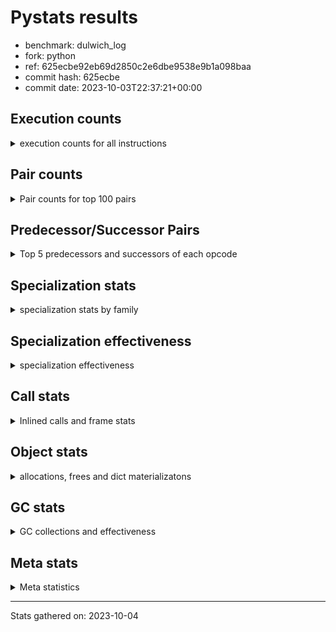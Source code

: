 
# Pystats results

- benchmark: dulwich_log
- fork: python
- ref: 625ecbe92eb69d2850c2e6dbe9538e9b1a098baa
- commit hash: 625ecbe
- commit date: 2023-10-03T22:37:21+00:00

## Execution counts

<details>
<summary> execution counts for all instructions </summary>

|Name | Count | Self | Cumulative | Miss ratio | 
|---|---:|---:|---:|---:|
| LOAD_FAST | 39,839,460 | 20.3% | 20.3% |  |
| LOAD_CONST | 16,723,260 | 8.5% | 28.8% |  |
| STORE_FAST | 11,416,560 | 5.8% | 34.6% |  |
| POP_JUMP_IF_FALSE | 9,405,540 | 4.8% | 39.4% |  |
| RESUME_CHECK | 8,084,100 | 4.1% | 43.5% |  |
| LOAD_ATTR_METHOD_NO_DICT | 6,359,640 | 3.2% | 46.8% |  |
| RETURN_VALUE | 6,303,000 | 3.2% | 50.0% |  |
| LOAD_FAST_LOAD_FAST | 6,013,800 | 3.1% | 53.0% |  |
| LOAD_ATTR_INSTANCE_VALUE | 5,680,000 | 2.9% | 55.9% |  |
| LOAD_GLOBAL_MODULE | 5,435,480 | 2.8% | 58.7% |  |
| CALL_PY_EXACT_ARGS | 4,584,480 | 2.3% | 61.0% |  |
| LOAD_GLOBAL_BUILTIN | 4,026,360 | 2.0% | 63.1% |  |
| STORE_ATTR_SLOT | 3,939,760 | 2.0% | 65.1% |  |
| LOAD_ATTR_SLOT | 3,453,280 | 1.8% | 66.8% |  |
| TO_BOOL_BOOL | 3,349,020 | 1.7% | 68.5% | 0.7% |
| COMPARE_OP | 3,075,920 | 1.6% | 70.1% |  |
| POP_TOP | 2,507,400 | 1.3% | 71.4% |  |
| BINARY_OP_ADD_INT | 2,437,440 | 1.2% | 72.6% |  |
| CALL | 2,346,720 | 1.2% | 73.8% |  |
| COMPARE_OP_INT | 2,286,780 | 1.2% | 75.0% |  |
| POP_JUMP_IF_NONE | 2,150,580 | 1.1% | 76.1% |  |
| BINARY_SLICE | 1,913,820 | 1.0% | 77.0% |  |
| STORE_FAST_STORE_FAST | 1,877,220 | 1.0% | 78.0% |  |
| CALL_METHOD_DESCRIPTOR_FAST_WITH_KEYWORDS | 1,869,000 | 1.0% | 79.0% |  |
| PUSH_NULL | 1,818,120 | 0.9% | 79.9% |  |
| BUILD_TUPLE | 1,688,760 | 0.9% | 80.7% |  |
| JUMP_BACKWARD | 1,632,180 | 0.8% | 81.6% |  |
| BINARY_OP | 1,537,440 | 0.8% | 82.4% |  |
| UNPACK_SEQUENCE_TWO_TUPLE | 1,501,020 | 0.8% | 83.1% |  |
| LOAD_ATTR_METHOD_WITH_VALUES | 1,496,520 | 0.8% | 83.9% |  |
| POP_JUMP_IF_TRUE | 1,405,080 | 0.7% | 84.6% |  |
| NOP | 1,404,600 | 0.7% | 85.3% |  |
| LOAD_DEREF | 1,398,120 | 0.7% | 86.0% |  |
| RETURN_CONST | 1,310,580 | 0.7% | 86.7% |  |
| BINARY_OP_MULTIPLY_INT | 1,162,620 | 0.6% | 87.3% |  |
| BUILD_LIST | 1,125,780 | 0.6% | 87.9% |  |
| FOR_ITER | 1,124,960 | 0.6% | 88.4% |  |
| CALL_LEN | 1,124,280 | 0.6% | 89.0% |  |
| LOAD_ATTR_PROPERTY | 1,120,320 | 0.6% | 89.6% |  |
| POP_JUMP_IF_NOT_NONE | 1,029,540 | 0.5% | 90.1% |  |
| CONTAINS_OP | 1,028,340 | 0.5% | 90.6% |  |
| LOAD_ATTR_MODULE | 1,026,460 | 0.5% | 91.1% |  |
| STORE_ATTR_INSTANCE_VALUE | 1,026,320 | 0.5% | 91.7% |  |
| JUMP_FORWARD | 880,080 | 0.4% | 92.1% |  |
| TO_BOOL | 750,220 | 0.4% | 92.5% |  |
| CALL_BUILTIN_O | 749,640 | 0.4% | 92.9% |  |
| COPY | 656,340 | 0.3% | 93.2% |  |
| GET_ITER | 655,380 | 0.3% | 93.5% |  |
| CALL_BUILTIN_FAST | 654,660 | 0.3% | 93.9% |  |
| CALL_METHOD_DESCRIPTOR_O | 653,280 | 0.3% | 94.2% |  |
| UNPACK_SEQUENCE_LIST | 563,880 | 0.3% | 94.5% |  |
| FOR_ITER_GEN | 563,880 | 0.3% | 94.8% |  |
| INTERPRETER_EXIT | 561,300 | 0.3% | 95.1% |  |
| YIELD_VALUE | 470,040 | 0.2% | 95.3% |  |
| LOAD_ATTR | 469,460 | 0.2% | 95.5% |  |
| CALL_LIST_APPEND | 469,320 | 0.2% | 95.8% |  |
| CALL_BUILTIN_CLASS | 467,100 | 0.2% | 96.0% |  |
| CALL_BOUND_METHOD_EXACT_ARGS | 412,080 | 0.2% | 96.2% |  |
| TO_BOOL_INT | 396,720 | 0.2% | 96.4% | 5.6% |
| BINARY_SUBSCR | 375,120 | 0.2% | 96.6% |  |
| CALL_ISINSTANCE | 374,760 | 0.2% | 96.8% |  |
| BINARY_SUBSCR_LIST_INT | 374,580 | 0.2% | 97.0% |  |
| CALL_METHOD_DESCRIPTOR_FAST | 374,460 | 0.2% | 97.2% |  |
| CALL_KW | 374,280 | 0.2% | 97.4% |  |
| CALL_BUILTIN_FAST_WITH_KEYWORDS | 373,740 | 0.2% | 97.6% |  |
| UNPACK_SEQUENCE_TUPLE | 281,520 | 0.1% | 97.7% |  |
| CALL_METHOD_DESCRIPTOR_NOARGS | 280,800 | 0.1% | 97.9% |  |
| CALL_PY_WITH_DEFAULTS | 280,620 | 0.1% | 98.0% |  |
| COPY_FREE_VARS | 280,140 | 0.1% | 98.2% |  |
| PUSH_EXC_INFO | 279,900 | 0.1% | 98.3% |  |
| POP_EXCEPT | 279,900 | 0.1% | 98.4% |  |
| CHECK_EXC_MATCH | 279,900 | 0.1% | 98.6% |  |
| BINARY_OP_SUBTRACT_INT | 241,440 | 0.1% | 98.7% |  |
| UNARY_NEGATIVE | 208,260 | 0.1% | 98.8% |  |
| LOAD_ATTR_METHOD_LAZY_DICT | 187,680 | 0.1% | 98.9% |  |
| BINARY_SUBSCR_GETITEM | 187,680 | 0.1% | 99.0% |  |
| SWAP | 186,960 | 0.1% | 99.1% |  |
| BINARY_SUBSCR_DICT | 186,960 | 0.1% | 99.2% |  |
| FOR_ITER_LIST | 186,900 | 0.1% | 99.3% |  |
| BINARY_OP_ADD_UNICODE | 186,240 | 0.1% | 99.4% |  |
| MAKE_FUNCTION | 93,900 | 0.0% | 99.4% |  |
| RETURN_GENERATOR | 93,840 | 0.0% | 99.5% |  |
| LOAD_SUPER_ATTR_METHOD | 93,840 | 0.0% | 99.5% |  |
| END_FOR | 93,840 | 0.0% | 99.6% |  |
| BINARY_SUBSCR_TUPLE_INT | 93,840 | 0.0% | 99.6% |  |
| MAKE_CELL | 93,540 | 0.0% | 99.7% |  |
| TO_BOOL_LIST | 93,180 | 0.0% | 99.7% |  |
| EXTENDED_ARG | 93,180 | 0.0% | 99.8% |  |
| EXIT_INIT_CHECK | 93,180 | 0.0% | 99.8% |  |
| CALL_ALLOC_AND_ENTER_INIT | 93,180 | 0.0% | 99.9% |  |
| BUILD_MAP | 93,180 | 0.0% | 99.9% |  |
| TO_BOOL_STR | 93,120 | 0.0% | 100.0% |  |
| BINARY_OP_INPLACE_ADD_UNICODE | 93,120 | 0.0% | 100.0% |  |
| STORE_ATTR | 800 | 0.0% | 100.0% |  |
| LOAD_GLOBAL | 420 | 0.0% | 100.0% |  |
| IS_OP | 360 | 0.0% | 100.0% |  |
| TO_BOOL_NONE | 180 | 0.0% | 100.0% |  |
| CALL_FUNCTION_EX | 120 | 0.0% | 100.0% |  |
| STORE_SUBSCR_DICT | 60 | 0.0% | 100.0% |  |
| SET_FUNCTION_ATTRIBUTE | 60 | 0.0% | 100.0% |  |
| LIST_EXTEND | 60 | 0.0% | 100.0% |  |
| IMPORT_NAME | 60 | 0.0% | 100.0% |  |
| IMPORT_FROM | 60 | 0.0% | 100.0% |  |
| DICT_MERGE | 60 | 0.0% | 100.0% |  |
| COMPARE_OP_STR | 60 | 0.0% | 100.0% |  |
| CALL_INTRINSIC_1 | 60 | 0.0% | 100.0% |  |
| BINARY_OP_SUBTRACT_FLOAT | 60 | 0.0% | 100.0% |  |
| STORE_SUBSCR | 20 | 0.0% | 100.0% |  |


</details>

## Pair counts

<details>
<summary> Pair counts for top 100 pairs </summary>

|Pair | Count | Self | Cumulative | 
|---|---:|---:|---:|
| POP_JUMP_IF_FALSE LOAD_FAST | 5,943,480 | 3.0% | 3.0% |
| LOAD_FAST LOAD_CONST | 5,493,900 | 2.8% | 5.8% |
| STORE_FAST LOAD_FAST | 5,435,880 | 2.8% | 8.6% |
| RESUME_CHECK LOAD_FAST | 4,805,100 | 2.4% | 11.0% |
| LOAD_FAST LOAD_ATTR_INSTANCE_VALUE | 4,468,240 | 2.3% | 13.3% |
| CALL_PY_EXACT_ARGS RESUME_CHECK | 4,397,520 | 2.2% | 15.6% |
| LOAD_FAST LOAD_ATTR_METHOD_NO_DICT | 3,467,880 | 1.8% | 17.3% |
| LOAD_FAST LOAD_ATTR_SLOT | 3,359,540 | 1.7% | 19.0% |
| LOAD_FAST STORE_ATTR_SLOT | 3,096,100 | 1.6% | 20.6% |
| LOAD_GLOBAL_BUILTIN LOAD_FAST | 3,092,160 | 1.6% | 22.2% |
| COMPARE_OP POP_JUMP_IF_FALSE | 3,002,460 | 1.5% | 23.7% |
| LOAD_ATTR_METHOD_NO_DICT LOAD_CONST | 2,902,920 | 1.5% | 25.2% |
| TO_BOOL_BOOL POP_JUMP_IF_FALSE | 2,901,420 | 1.5% | 26.7% |
| LOAD_FAST CALL_PY_EXACT_ARGS | 2,437,780 | 1.2% | 27.9% |
| LOAD_FAST LOAD_GLOBAL_MODULE | 2,159,640 | 1.1% | 29.0% |
| LOAD_CONST CALL_METHOD_DESCRIPTOR_FAST_WITH_KEYWORDS | 1,869,000 | 1.0% | 30.0% |
| LOAD_ATTR_INSTANCE_VALUE LOAD_FAST | 1,813,140 | 0.9% | 30.9% |
| LOAD_CONST LOAD_CONST | 1,784,160 | 0.9% | 31.8% |
| LOAD_GLOBAL_MODULE COMPARE_OP | 1,690,820 | 0.9% | 32.6% |
| LOAD_ATTR_METHOD_NO_DICT LOAD_FAST | 1,496,700 | 0.8% | 33.4% |
| LOAD_CONST BINARY_OP | 1,443,240 | 0.7% | 34.1% |
| STORE_ATTR_SLOT LOAD_FAST | 1,407,380 | 0.7% | 34.9% |
| LOAD_GLOBAL_MODULE LOAD_FAST | 1,405,920 | 0.7% | 35.6% |
| POP_JUMP_IF_NONE LOAD_FAST | 1,400,580 | 0.7% | 36.3% |
| LOAD_ATTR_METHOD_NO_DICT CALL_PY_EXACT_ARGS | 1,398,780 | 0.7% | 37.0% |
| COMPARE_OP_INT POP_JUMP_IF_FALSE | 1,348,740 | 0.7% | 37.7% |
| LOAD_CONST BINARY_SLICE | 1,314,060 | 0.7% | 38.4% |
| LOAD_CONST LOAD_FAST | 1,313,640 | 0.7% | 39.0% |
| UNPACK_SEQUENCE_TWO_TUPLE STORE_FAST_STORE_FAST | 1,313,340 | 0.7% | 39.7% |
| LOAD_CONST COMPARE_OP_INT | 1,313,080 | 0.7% | 40.4% |
| RETURN_VALUE LOAD_ATTR_METHOD_NO_DICT | 1,305,120 | 0.7% | 41.0% |
| CALL_METHOD_DESCRIPTOR_FAST_WITH_KEYWORDS RETURN_VALUE | 1,305,120 | 0.7% | 41.7% |
| LOAD_CONST STORE_FAST | 1,291,620 | 0.7% | 42.3% |
| PUSH_NULL LOAD_FAST | 1,255,980 | 0.6% | 43.0% |
| RETURN_VALUE STORE_FAST | 1,255,020 | 0.6% | 43.6% |
| LOAD_CONST BINARY_OP_ADD_INT | 1,144,440 | 0.6% | 44.2% |
| CALL STORE_FAST | 1,125,780 | 0.6% | 44.8% |
| LOAD_FAST POP_JUMP_IF_NONE | 1,124,820 | 0.6% | 45.4% |
| NOP LOAD_FAST | 1,123,740 | 0.6% | 45.9% |
| LOAD_FAST LOAD_ATTR_PROPERTY | 1,120,320 | 0.6% | 46.5% |
| POP_TOP LOAD_FAST | 1,102,860 | 0.6% | 47.1% |
| LOAD_CONST CALL | 1,033,940 | 0.5% | 47.6% |
| CALL TO_BOOL_BOOL | 1,032,480 | 0.5% | 48.1% |
| STORE_FAST LOAD_CONST | 1,032,060 | 0.5% | 48.6% |
| LOAD_FAST LOAD_FAST | 1,031,700 | 0.5% | 49.2% |
| LOAD_FAST CALL_LEN | 1,031,160 | 0.5% | 49.7% |
| LOAD_ATTR_PROPERTY RESUME_CHECK | 1,027,200 | 0.5% | 50.2% |
| STORE_FAST LOAD_FAST_LOAD_FAST | 975,180 | 0.5% | 50.7% |
| LOAD_CONST BINARY_OP_MULTIPLY_INT | 974,940 | 0.5% | 51.2% |
| LOAD_FAST_LOAD_FAST LOAD_CONST | 974,760 | 0.5% | 51.7% |
| STORE_FAST_STORE_FAST LOAD_FAST | 938,160 | 0.5% | 52.2% |
| STORE_FAST LOAD_GLOBAL_BUILTIN | 938,040 | 0.5% | 52.7% |
| BUILD_TUPLE RETURN_VALUE | 937,860 | 0.5% | 53.1% |
| LOAD_FAST STORE_FAST | 937,500 | 0.5% | 53.6% |
| CONTAINS_OP POP_JUMP_IF_FALSE | 935,220 | 0.5% | 54.1% |
| LOAD_FAST LOAD_ATTR_METHOD_WITH_VALUES | 934,920 | 0.5% | 54.6% |
| LOAD_DEREF LOAD_ATTR_INSTANCE_VALUE | 931,660 | 0.5% | 55.0% |
| BINARY_OP_ADD_INT STORE_FAST | 863,460 | 0.4% | 55.5% |
| LOAD_FAST_LOAD_FAST STORE_ATTR_SLOT | 843,580 | 0.4% | 55.9% |
| STORE_FAST LOAD_GLOBAL_MODULE | 843,300 | 0.4% | 56.3% |
| RESUME_CHECK LOAD_GLOBAL_BUILTIN | 843,160 | 0.4% | 56.8% |
| LOAD_ATTR_METHOD_WITH_VALUES LOAD_FAST | 843,120 | 0.4% | 57.2% |
| LOAD_GLOBAL_MODULE LOAD_ATTR_MODULE | 840,160 | 0.4% | 57.6% |
| LOAD_ATTR_SLOT RETURN_VALUE | 839,500 | 0.4% | 58.0% |
| BINARY_SLICE RETURN_VALUE | 788,280 | 0.4% | 58.4% |
| BINARY_OP STORE_FAST | 787,080 | 0.4% | 58.9% |
| STORE_ATTR_SLOT LOAD_CONST | 750,360 | 0.4% | 59.2% |
| FOR_ITER STORE_FAST | 750,180 | 0.4% | 59.6% |
| CALL_LEN LOAD_CONST | 750,180 | 0.4% | 60.0% |
| POP_JUMP_IF_NOT_NONE LOAD_FAST | 749,100 | 0.4% | 60.4% |
| LOAD_CONST COMPARE_OP | 730,280 | 0.4% | 60.7% |
| POP_JUMP_IF_FALSE LOAD_FAST_LOAD_FAST | 710,100 | 0.4% | 61.1% |
| BINARY_OP_MULTIPLY_INT BINARY_OP_ADD_INT | 693,600 | 0.4% | 61.5% |
| LOAD_FAST PUSH_NULL | 693,360 | 0.4% | 61.8% |
| LOAD_FAST TO_BOOL | 656,660 | 0.3% | 62.2% |
| RETURN_VALUE UNPACK_SEQUENCE_TWO_TUPLE | 656,520 | 0.3% | 62.5% |
| JUMP_BACKWARD FOR_ITER | 656,160 | 0.3% | 62.8% |
| LOAD_FAST POP_JUMP_IF_NOT_NONE | 654,900 | 0.3% | 63.2% |
| POP_JUMP_IF_FALSE LOAD_GLOBAL_MODULE | 654,540 | 0.3% | 63.5% |
| LOAD_FAST TO_BOOL_BOOL | 654,220 | 0.3% | 63.8% |
| RETURN_VALUE RETURN_VALUE | 654,180 | 0.3% | 64.2% |
| LOAD_FAST_LOAD_FAST COMPARE_OP | 653,940 | 0.3% | 64.5% |
| LOAD_ATTR_SLOT TO_BOOL_BOOL | 652,560 | 0.3% | 64.8% |
| LOAD_ATTR_SLOT POP_JUMP_IF_NONE | 652,560 | 0.3% | 65.2% |
| LOAD_ATTR_SLOT LOAD_ATTR_METHOD_NO_DICT | 652,560 | 0.3% | 65.5% |
| LOAD_ATTR_INSTANCE_VALUE LOAD_ATTR_METHOD_NO_DICT | 652,560 | 0.3% | 65.8% |
| BINARY_OP_ADD_INT LOAD_CONST | 599,760 | 0.3% | 66.1% |
| BINARY_OP_ADD_INT BINARY_SLICE | 599,760 | 0.3% | 66.4% |
| UNPACK_SEQUENCE_LIST STORE_FAST_STORE_FAST | 563,880 | 0.3% | 66.7% |
| CALL_METHOD_DESCRIPTOR_FAST_WITH_KEYWORDS UNPACK_SEQUENCE_LIST | 563,880 | 0.3% | 67.0% |
| BINARY_SLICE STORE_FAST | 563,040 | 0.3% | 67.3% |
| BUILD_LIST LOAD_FAST | 562,980 | 0.3% | 67.6% |
| STORE_ATTR_SLOT RETURN_CONST | 562,860 | 0.3% | 67.9% |
| BUILD_LIST STORE_FAST | 562,740 | 0.3% | 68.1% |
| COMPARE_OP_INT POP_JUMP_IF_TRUE | 562,680 | 0.3% | 68.4% |
| STORE_FAST JUMP_BACKWARD | 562,140 | 0.3% | 68.7% |
| RESUME_CHECK LOAD_GLOBAL_MODULE | 561,640 | 0.3% | 69.0% |
| LOAD_FAST RETURN_VALUE | 561,540 | 0.3% | 69.3% |
| LOAD_FAST CALL | 561,460 | 0.3% | 69.6% |
| STORE_FAST NOP | 561,420 | 0.3% | 69.9% |


</details>

## Predecessor/Successor Pairs

<details>
<summary> Top 5 predecessors and successors of each opcode </summary>

### BINARY_SLICE

<details>
<summary> Successors and predecessors for BINARY_SLICE </summary>

|Predecessors | Count | Percentage | 
|---|---:|---:|
| LOAD_CONST | 1,314,060 | 68.7% |
| BINARY_OP_ADD_INT | 599,760 | 31.3% |

|Successors | Count | Percentage | 
|---|---:|---:|
| RETURN_VALUE | 788,280 | 41.2% |
| STORE_FAST | 563,040 | 29.4% |
| CALL_BUILTIN_O | 281,160 | 14.7% |
| CALL | 187,680 | 9.8% |
| CALL_BUILTIN_CLASS | 93,660 | 4.9% |


</details>

### CACHE

<details>
<summary> Successors and predecessors for CACHE </summary>

|Predecessors | Count | Percentage | 
|---|---:|---:|

|Successors | Count | Percentage | 
|---|---:|---:|
| RESUME_CHECK | 373,980 | 66.6% |
| COPY_FREE_VARS | 93,840 | 16.7% |
| MAKE_CELL | 93,480 | 16.7% |


</details>

### BINARY_OP_INPLACE_ADD_UNICODE

<details>
<summary> Successors and predecessors for BINARY_OP_INPLACE_ADD_UNICODE </summary>

|Predecessors | Count | Percentage | 
|---|---:|---:|
| BINARY_OP_ADD_UNICODE | 93,120 | 100.0% |

|Successors | Count | Percentage | 
|---|---:|---:|
| JUMP_BACKWARD | 93,120 | 100.0% |


</details>

### BINARY_SUBSCR

<details>
<summary> Successors and predecessors for BINARY_SUBSCR </summary>

|Predecessors | Count | Percentage | 
|---|---:|---:|
| LOAD_CONST | 375,000 | 100.0% |
| BINARY_SUBSCR | 120 | 0.0% |

|Successors | Count | Percentage | 
|---|---:|---:|
| LOAD_CONST | 375,000 | 100.0% |
| BINARY_SUBSCR | 120 | 0.0% |


</details>

### CHECK_EXC_MATCH

<details>
<summary> Successors and predecessors for CHECK_EXC_MATCH </summary>

|Predecessors | Count | Percentage | 
|---|---:|---:|
| LOAD_GLOBAL_BUILTIN | 279,900 | 100.0% |

|Successors | Count | Percentage | 
|---|---:|---:|
| POP_JUMP_IF_FALSE | 279,900 | 100.0% |


</details>

### END_FOR

<details>
<summary> Successors and predecessors for END_FOR </summary>

|Predecessors | Count | Percentage | 
|---|---:|---:|
| RETURN_CONST | 93,840 | 100.0% |

|Successors | Count | Percentage | 
|---|---:|---:|
| LOAD_FAST | 93,840 | 100.0% |


</details>

### EXIT_INIT_CHECK

<details>
<summary> Successors and predecessors for EXIT_INIT_CHECK </summary>

|Predecessors | Count | Percentage | 
|---|---:|---:|
| RETURN_CONST | 93,180 | 100.0% |

|Successors | Count | Percentage | 
|---|---:|---:|
| RETURN_VALUE | 93,180 | 100.0% |


</details>

### GET_ITER

<details>
<summary> Successors and predecessors for GET_ITER </summary>

|Predecessors | Count | Percentage | 
|---|---:|---:|
| CALL_BUILTIN_CLASS | 280,620 | 42.8% |
| RETURN_VALUE | 187,020 | 28.5% |
| RETURN_GENERATOR | 93,840 | 14.3% |
| LOAD_FAST | 93,840 | 14.3% |
| CALL | 60 | 0.0% |

|Successors | Count | Percentage | 
|---|---:|---:|
| FOR_ITER | 468,420 | 71.5% |
| FOR_ITER_GEN | 93,840 | 14.3% |
| FOR_ITER_LIST | 93,120 | 14.2% |


</details>

### INTERPRETER_EXIT

<details>
<summary> Successors and predecessors for INTERPRETER_EXIT </summary>

|Predecessors | Count | Percentage | 
|---|---:|---:|
| RETURN_CONST | 375,000 | 66.8% |
| RETURN_VALUE | 186,300 | 33.2% |

|Successors | Count | Percentage | 
|---|---:|---:|


</details>

### MAKE_FUNCTION

<details>
<summary> Successors and predecessors for MAKE_FUNCTION </summary>

|Predecessors | Count | Percentage | 
|---|---:|---:|
| LOAD_CONST | 93,900 | 100.0% |

|Successors | Count | Percentage | 
|---|---:|---:|
| STORE_FAST | 93,840 | 99.9% |
| SET_FUNCTION_ATTRIBUTE | 60 | 0.1% |


</details>

### NOP

<details>
<summary> Successors and predecessors for NOP </summary>

|Predecessors | Count | Percentage | 
|---|---:|---:|
| STORE_FAST | 561,420 | 40.0% |
| RESUME_CHECK | 468,480 | 33.4% |
| POP_JUMP_IF_TRUE | 187,680 | 13.4% |
| POP_JUMP_IF_FALSE | 93,840 | 6.7% |
| FOR_ITER | 93,120 | 6.6% |

|Successors | Count | Percentage | 
|---|---:|---:|
| LOAD_FAST | 1,123,740 | 80.0% |
| LOAD_GLOBAL_MODULE | 187,680 | 13.4% |
| LOAD_GLOBAL_BUILTIN | 93,120 | 6.6% |
| LOAD_DEREF | 60 | 0.0% |


</details>

### POP_EXCEPT

<details>
<summary> Successors and predecessors for POP_EXCEPT </summary>

|Predecessors | Count | Percentage | 
|---|---:|---:|
| POP_TOP | 279,900 | 100.0% |

|Successors | Count | Percentage | 
|---|---:|---:|
| JUMP_FORWARD | 186,780 | 66.7% |
| RETURN_CONST | 93,120 | 33.3% |


</details>

### POP_TOP

<details>
<summary> Successors and predecessors for POP_TOP </summary>

|Predecessors | Count | Percentage | 
|---|---:|---:|
| POP_JUMP_IF_FALSE | 561,420 | 22.4% |
| RESUME_CHECK | 470,040 | 18.7% |
| RETURN_CONST | 469,200 | 18.7% |
| CALL_METHOD_DESCRIPTOR_O | 465,600 | 18.6% |
| SWAP | 93,840 | 3.7% |

|Successors | Count | Percentage | 
|---|---:|---:|
| LOAD_FAST | 1,102,860 | 44.0% |
| RETURN_CONST | 280,800 | 11.2% |
| POP_EXCEPT | 279,900 | 11.2% |
| LOAD_CONST | 187,740 | 7.5% |
| BUILD_LIST | 93,900 | 3.7% |


</details>

### PUSH_EXC_INFO

<details>
<summary> Successors and predecessors for PUSH_EXC_INFO </summary>

|Predecessors | Count | Percentage | 
|---|---:|---:|
| BINARY_SUBSCR_DICT | 186,780 | 66.7% |
| CALL_BUILTIN_FAST_WITH_KEYWORDS | 93,120 | 33.3% |

|Successors | Count | Percentage | 
|---|---:|---:|
| LOAD_GLOBAL_BUILTIN | 279,900 | 100.0% |


</details>

### PUSH_NULL

<details>
<summary> Successors and predecessors for PUSH_NULL </summary>

|Predecessors | Count | Percentage | 
|---|---:|---:|
| LOAD_FAST | 693,360 | 38.1% |
| LOAD_ATTR_MODULE | 560,800 | 30.8% |
| LOAD_FAST_LOAD_FAST | 376,200 | 20.7% |
| LOAD_ATTR | 93,860 | 5.2% |
| RETURN_VALUE | 93,840 | 5.2% |

|Successors | Count | Percentage | 
|---|---:|---:|
| LOAD_FAST | 1,255,980 | 69.1% |
| LOAD_CONST | 187,320 | 10.3% |
| CALL | 94,140 | 5.2% |
| LOAD_FAST_LOAD_FAST | 93,840 | 5.2% |
| CALL_BUILTIN_FAST_WITH_KEYWORDS | 93,660 | 5.2% |


</details>

### RETURN_GENERATOR

<details>
<summary> Successors and predecessors for RETURN_GENERATOR </summary>

|Predecessors | Count | Percentage | 
|---|---:|---:|
| CALL_PY_EXACT_ARGS | 93,840 | 100.0% |

|Successors | Count | Percentage | 
|---|---:|---:|
| GET_ITER | 93,840 | 100.0% |


</details>

### RETURN_VALUE

<details>
<summary> Successors and predecessors for RETURN_VALUE </summary>

|Predecessors | Count | Percentage | 
|---|---:|---:|
| CALL_METHOD_DESCRIPTOR_FAST_WITH_KEYWORDS | 1,305,120 | 20.7% |
| BUILD_TUPLE | 937,860 | 14.9% |
| LOAD_ATTR_SLOT | 839,500 | 13.3% |
| BINARY_SLICE | 788,280 | 12.5% |
| RETURN_VALUE | 654,180 | 10.4% |

|Successors | Count | Percentage | 
|---|---:|---:|
| LOAD_ATTR_METHOD_NO_DICT | 1,305,120 | 20.7% |
| STORE_FAST | 1,255,020 | 19.9% |
| UNPACK_SEQUENCE_TWO_TUPLE | 656,520 | 10.4% |
| RETURN_VALUE | 654,180 | 10.4% |
| BUILD_TUPLE | 469,860 | 7.5% |


</details>

### STORE_SUBSCR

<details>
<summary> Successors and predecessors for STORE_SUBSCR </summary>

|Predecessors | Count | Percentage | 
|---|---:|---:|
| LOAD_CONST | 20 | 100.0% |

|Successors | Count | Percentage | 
|---|---:|---:|
| STORE_SUBSCR_DICT | 20 | 100.0% |


</details>

### TO_BOOL

<details>
<summary> Successors and predecessors for TO_BOOL </summary>

|Predecessors | Count | Percentage | 
|---|---:|---:|
| LOAD_FAST | 656,660 | 87.5% |
| LOAD_ATTR_INSTANCE_VALUE | 93,200 | 12.4% |
| TO_BOOL | 260 | 0.0% |
| COPY | 60 | 0.0% |
| CALL_ISINSTANCE | 40 | 0.0% |

|Successors | Count | Percentage | 
|---|---:|---:|
| POP_JUMP_IF_FALSE | 469,860 | 62.6% |
| POP_JUMP_IF_TRUE | 279,960 | 37.3% |
| TO_BOOL | 260 | 0.0% |
| TO_BOOL_BOOL | 80 | 0.0% |
| TO_BOOL_NONE | 60 | 0.0% |


</details>

### UNARY_NEGATIVE

<details>
<summary> Successors and predecessors for UNARY_NEGATIVE </summary>

|Predecessors | Count | Percentage | 
|---|---:|---:|
| LOAD_FAST | 115,140 | 55.3% |
| RETURN_VALUE | 93,120 | 44.7% |

|Successors | Count | Percentage | 
|---|---:|---:|
| STORE_FAST | 115,140 | 55.3% |
| LOAD_FAST | 93,120 | 44.7% |


</details>

### BINARY_OP

<details>
<summary> Successors and predecessors for BINARY_OP </summary>

|Predecessors | Count | Percentage | 
|---|---:|---:|
| LOAD_CONST | 1,443,240 | 93.9% |
| BINARY_OP_ADD_INT | 93,660 | 6.1% |
| BINARY_OP | 520 | 0.0% |
| LOAD_FAST | 20 | 0.0% |

|Successors | Count | Percentage | 
|---|---:|---:|
| STORE_FAST | 787,080 | 51.2% |
| TO_BOOL_INT | 281,160 | 18.3% |
| CALL | 187,680 | 12.2% |
| LOAD_FAST | 93,660 | 6.1% |
| LOAD_CONST | 93,660 | 6.1% |


</details>

### BUILD_LIST

<details>
<summary> Successors and predecessors for BUILD_LIST </summary>

|Predecessors | Count | Percentage | 
|---|---:|---:|
| STORE_FAST | 375,180 | 33.3% |
| STORE_ATTR_SLOT | 375,180 | 33.3% |
| RESUME_CHECK | 187,500 | 16.7% |
| LOAD_FAST | 93,960 | 8.3% |
| POP_TOP | 93,900 | 8.3% |

|Successors | Count | Percentage | 
|---|---:|---:|
| LOAD_FAST | 562,980 | 50.0% |
| STORE_FAST | 562,740 | 50.0% |
| CALL_BUILTIN_CLASS | 40 | 0.0% |
| CALL | 20 | 0.0% |


</details>

### BUILD_MAP

<details>
<summary> Successors and predecessors for BUILD_MAP </summary>

|Predecessors | Count | Percentage | 
|---|---:|---:|
| STORE_ATTR_INSTANCE_VALUE | 93,120 | 99.9% |
| CALL_INTRINSIC_1 | 60 | 0.1% |

|Successors | Count | Percentage | 
|---|---:|---:|
| LOAD_FAST | 93,180 | 100.0% |


</details>

### BUILD_TUPLE

<details>
<summary> Successors and predecessors for BUILD_TUPLE </summary>

|Predecessors | Count | Percentage | 
|---|---:|---:|
| RETURN_VALUE | 469,860 | 27.8% |
| LOAD_FAST_LOAD_FAST | 468,840 | 27.8% |
| LOAD_FAST | 374,700 | 22.2% |
| BUILD_TUPLE | 187,680 | 11.1% |
| CALL_METHOD_DESCRIPTOR_O | 93,840 | 5.6% |

|Successors | Count | Percentage | 
|---|---:|---:|
| RETURN_VALUE | 937,860 | 55.5% |
| YIELD_VALUE | 470,040 | 27.8% |
| BUILD_TUPLE | 187,680 | 11.1% |
| CALL_BUILTIN_FAST | 93,120 | 5.5% |
| LOAD_CONST | 60 | 0.0% |


</details>

### CALL

<details>
<summary> Successors and predecessors for CALL </summary>

|Predecessors | Count | Percentage | 
|---|---:|---:|
| LOAD_CONST | 1,033,940 | 44.1% |
| LOAD_FAST | 561,460 | 23.9% |
| BINARY_SLICE | 187,680 | 8.0% |
| BINARY_OP | 187,680 | 8.0% |
| LOAD_FAST_LOAD_FAST | 186,780 | 8.0% |

|Successors | Count | Percentage | 
|---|---:|---:|
| STORE_FAST | 1,125,780 | 48.0% |
| TO_BOOL_BOOL | 1,032,480 | 44.0% |
| LOAD_FAST | 93,960 | 4.0% |
| RESUME_CHECK | 93,120 | 4.0% |
| CALL | 920 | 0.0% |


</details>

### CALL_FUNCTION_EX

<details>
<summary> Successors and predecessors for CALL_FUNCTION_EX </summary>

|Predecessors | Count | Percentage | 
|---|---:|---:|
| LOAD_FAST | 60 | 50.0% |
| DICT_MERGE | 60 | 50.0% |

|Successors | Count | Percentage | 
|---|---:|---:|
| RETURN_VALUE | 60 | 50.0% |
| COPY_FREE_VARS | 60 | 50.0% |


</details>

### CALL_INTRINSIC_1

<details>
<summary> Successors and predecessors for CALL_INTRINSIC_1 </summary>

|Predecessors | Count | Percentage | 
|---|---:|---:|
| LIST_EXTEND | 60 | 100.0% |

|Successors | Count | Percentage | 
|---|---:|---:|
| BUILD_MAP | 60 | 100.0% |


</details>

### CALL_KW

<details>
<summary> Successors and predecessors for CALL_KW </summary>

|Predecessors | Count | Percentage | 
|---|---:|---:|
| LOAD_CONST | 374,280 | 100.0% |

|Successors | Count | Percentage | 
|---|---:|---:|
| RESUME_CHECK | 281,160 | 75.1% |
| RETURN_VALUE | 93,120 | 24.9% |


</details>

### COMPARE_OP

<details>
<summary> Successors and predecessors for COMPARE_OP </summary>

|Predecessors | Count | Percentage | 
|---|---:|---:|
| LOAD_GLOBAL_MODULE | 1,690,820 | 55.0% |
| LOAD_CONST | 730,280 | 23.7% |
| LOAD_FAST_LOAD_FAST | 653,940 | 21.3% |
| COMPARE_OP | 880 | 0.0% |

|Successors | Count | Percentage | 
|---|---:|---:|
| POP_JUMP_IF_FALSE | 3,002,460 | 97.6% |
| STORE_FAST | 72,540 | 2.4% |
| COMPARE_OP | 880 | 0.0% |
| COMPARE_OP_STR | 20 | 0.0% |
| COMPARE_OP_INT | 20 | 0.0% |


</details>

### CONTAINS_OP

<details>
<summary> Successors and predecessors for CONTAINS_OP </summary>

|Predecessors | Count | Percentage | 
|---|---:|---:|
| LOAD_ATTR_INSTANCE_VALUE | 559,440 | 54.4% |
| LOAD_GLOBAL_MODULE | 281,220 | 27.3% |
| LOAD_CONST | 187,680 | 18.3% |

|Successors | Count | Percentage | 
|---|---:|---:|
| POP_JUMP_IF_FALSE | 935,220 | 90.9% |
| STORE_FAST | 93,120 | 9.1% |


</details>

### COPY

<details>
<summary> Successors and predecessors for COPY </summary>

|Predecessors | Count | Percentage | 
|---|---:|---:|
| COMPARE_OP_INT | 375,360 | 57.2% |
| LOAD_CONST | 115,140 | 17.5% |
| LOAD_FAST | 93,240 | 14.2% |
| POP_JUMP_IF_FALSE | 72,600 | 11.1% |

|Successors | Count | Percentage | 
|---|---:|---:|
| TO_BOOL_BOOL | 447,900 | 68.2% |
| TO_BOOL_INT | 115,140 | 17.5% |
| LOAD_ATTR_INSTANCE_VALUE | 93,120 | 14.2% |
| TO_BOOL_NONE | 120 | 0.0% |
| TO_BOOL | 60 | 0.0% |


</details>

### COPY_FREE_VARS

<details>
<summary> Successors and predecessors for COPY_FREE_VARS </summary>

|Predecessors | Count | Percentage | 
|---|---:|---:|
| CACHE | 93,840 | 33.5% |
| LOAD_ATTR_PROPERTY | 93,120 | 33.2% |
| CALL_PY_EXACT_ARGS | 93,120 | 33.2% |
| CALL_FUNCTION_EX | 60 | 0.0% |

|Successors | Count | Percentage | 
|---|---:|---:|
| RESUME_CHECK | 280,140 | 100.0% |


</details>

### DICT_MERGE

<details>
<summary> Successors and predecessors for DICT_MERGE </summary>

|Predecessors | Count | Percentage | 
|---|---:|---:|
| LOAD_FAST | 60 | 100.0% |

|Successors | Count | Percentage | 
|---|---:|---:|
| CALL_FUNCTION_EX | 60 | 100.0% |


</details>

### EXTENDED_ARG

<details>
<summary> Successors and predecessors for EXTENDED_ARG </summary>

|Predecessors | Count | Percentage | 
|---|---:|---:|
| TO_BOOL_LIST | 93,180 | 100.0% |

|Successors | Count | Percentage | 
|---|---:|---:|
| POP_JUMP_IF_FALSE | 93,180 | 100.0% |


</details>

### FOR_ITER

<details>
<summary> Successors and predecessors for FOR_ITER </summary>

|Predecessors | Count | Percentage | 
|---|---:|---:|
| JUMP_BACKWARD | 656,160 | 58.3% |
| GET_ITER | 468,420 | 41.6% |
| FOR_ITER | 380 | 0.0% |

|Successors | Count | Percentage | 
|---|---:|---:|
| STORE_FAST | 750,180 | 66.7% |
| LOAD_FAST_LOAD_FAST | 93,840 | 8.3% |
| UNPACK_SEQUENCE_TWO_TUPLE | 93,660 | 8.3% |
| LOAD_GLOBAL_BUILTIN | 93,660 | 8.3% |
| NOP | 93,120 | 8.3% |


</details>

### IMPORT_FROM

<details>
<summary> Successors and predecessors for IMPORT_FROM </summary>

|Predecessors | Count | Percentage | 
|---|---:|---:|
| IMPORT_NAME | 60 | 100.0% |

|Successors | Count | Percentage | 
|---|---:|---:|
| STORE_FAST | 60 | 100.0% |


</details>

### IMPORT_NAME

<details>
<summary> Successors and predecessors for IMPORT_NAME </summary>

|Predecessors | Count | Percentage | 
|---|---:|---:|
| LOAD_CONST | 60 | 100.0% |

|Successors | Count | Percentage | 
|---|---:|---:|
| IMPORT_FROM | 60 | 100.0% |


</details>

### IS_OP

<details>
<summary> Successors and predecessors for IS_OP </summary>

|Predecessors | Count | Percentage | 
|---|---:|---:|
| LOAD_FAST_LOAD_FAST | 180 | 50.0% |
| LOAD_GLOBAL_MODULE | 160 | 44.4% |
| LOAD_GLOBAL | 20 | 5.6% |

|Successors | Count | Percentage | 
|---|---:|---:|
| POP_JUMP_IF_FALSE | 360 | 100.0% |


</details>

### JUMP_BACKWARD

<details>
<summary> Successors and predecessors for JUMP_BACKWARD </summary>

|Predecessors | Count | Percentage | 
|---|---:|---:|
| STORE_FAST | 562,140 | 34.4% |
| POP_JUMP_IF_FALSE | 411,900 | 25.2% |
| STORE_FAST_STORE_FAST | 376,200 | 23.0% |
| CALL_LIST_APPEND | 94,680 | 5.8% |
| POP_TOP | 93,840 | 5.7% |

|Successors | Count | Percentage | 
|---|---:|---:|
| FOR_ITER | 656,160 | 40.2% |
| FOR_ITER_GEN | 470,040 | 28.8% |
| LOAD_FAST_LOAD_FAST | 318,240 | 19.5% |
| FOR_ITER_LIST | 93,780 | 5.7% |
| LOAD_FAST | 93,660 | 5.7% |


</details>

### JUMP_FORWARD

<details>
<summary> Successors and predecessors for JUMP_FORWARD </summary>

|Predecessors | Count | Percentage | 
|---|---:|---:|
| STORE_FAST | 412,500 | 46.9% |
| POP_EXCEPT | 186,780 | 21.2% |
| POP_TOP | 93,840 | 10.7% |
| POP_JUMP_IF_FALSE | 93,660 | 10.6% |
| STORE_ATTR_INSTANCE_VALUE | 93,280 | 10.6% |

|Successors | Count | Percentage | 
|---|---:|---:|
| LOAD_FAST_LOAD_FAST | 505,200 | 57.4% |
| LOAD_FAST | 374,880 | 42.6% |


</details>

### LIST_EXTEND

<details>
<summary> Successors and predecessors for LIST_EXTEND </summary>

|Predecessors | Count | Percentage | 
|---|---:|---:|
| LOAD_FAST | 60 | 100.0% |

|Successors | Count | Percentage | 
|---|---:|---:|
| CALL_INTRINSIC_1 | 60 | 100.0% |


</details>

### LOAD_ATTR

<details>
<summary> Successors and predecessors for LOAD_ATTR </summary>

|Predecessors | Count | Percentage | 
|---|---:|---:|
| LOAD_ATTR_INSTANCE_VALUE | 187,320 | 39.9% |
| LOAD_FAST | 94,140 | 20.1% |
| LOAD_GLOBAL_MODULE | 93,900 | 20.0% |
| LOAD_FAST_LOAD_FAST | 93,840 | 20.0% |
| LOAD_ATTR | 220 | 0.0% |

|Successors | Count | Percentage | 
|---|---:|---:|
| PUSH_NULL | 93,860 | 20.0% |
| CALL_PY_EXACT_ARGS | 93,840 | 20.0% |
| STORE_FAST | 93,720 | 20.0% |
| LOAD_FAST | 93,680 | 20.0% |
| CALL_PY_WITH_DEFAULTS | 93,660 | 20.0% |


</details>

### LOAD_CONST

<details>
<summary> Successors and predecessors for LOAD_CONST </summary>

|Predecessors | Count | Percentage | 
|---|---:|---:|
| LOAD_FAST | 5,493,900 | 32.9% |
| LOAD_ATTR_METHOD_NO_DICT | 2,902,920 | 17.4% |
| LOAD_CONST | 1,784,160 | 10.7% |
| STORE_FAST | 1,032,060 | 6.2% |
| LOAD_FAST_LOAD_FAST | 974,760 | 5.8% |

|Successors | Count | Percentage | 
|---|---:|---:|
| CALL_METHOD_DESCRIPTOR_FAST_WITH_KEYWORDS | 1,869,000 | 11.2% |
| LOAD_CONST | 1,784,160 | 10.7% |
| BINARY_OP | 1,443,240 | 8.6% |
| BINARY_SLICE | 1,314,060 | 7.9% |
| LOAD_FAST | 1,313,640 | 7.9% |


</details>

### LOAD_DEREF

<details>
<summary> Successors and predecessors for LOAD_DEREF </summary>

|Predecessors | Count | Percentage | 
|---|---:|---:|
| POP_JUMP_IF_FALSE | 279,420 | 20.0% |
| LOAD_FAST | 279,360 | 20.0% |
| STORE_FAST | 186,960 | 13.4% |
| RESUME_CHECK | 186,600 | 13.3% |
| LOAD_GLOBAL_MODULE | 186,240 | 13.3% |

|Successors | Count | Percentage | 
|---|---:|---:|
| LOAD_ATTR_INSTANCE_VALUE | 931,660 | 66.6% |
| LOAD_ATTR_METHOD_WITH_VALUES | 186,900 | 13.4% |
| STORE_ATTR_INSTANCE_VALUE | 186,280 | 13.3% |
| BINARY_OP_ADD_UNICODE | 93,120 | 6.7% |
| STORE_FAST | 60 | 0.0% |


</details>

### LOAD_FAST

<details>
<summary> Successors and predecessors for LOAD_FAST </summary>

|Predecessors | Count | Percentage | 
|---|---:|---:|
| POP_JUMP_IF_FALSE | 5,943,480 | 14.9% |
| STORE_FAST | 5,435,880 | 13.6% |
| RESUME_CHECK | 4,805,100 | 12.1% |
| LOAD_GLOBAL_BUILTIN | 3,092,160 | 7.8% |
| LOAD_ATTR_INSTANCE_VALUE | 1,813,140 | 4.6% |

|Successors | Count | Percentage | 
|---|---:|---:|
| LOAD_CONST | 5,493,900 | 13.8% |
| LOAD_ATTR_INSTANCE_VALUE | 4,468,240 | 11.2% |
| LOAD_ATTR_METHOD_NO_DICT | 3,467,880 | 8.7% |
| LOAD_ATTR_SLOT | 3,359,540 | 8.4% |
| STORE_ATTR_SLOT | 3,096,100 | 7.8% |


</details>

### LOAD_FAST_LOAD_FAST

<details>
<summary> Successors and predecessors for LOAD_FAST_LOAD_FAST </summary>

|Predecessors | Count | Percentage | 
|---|---:|---:|
| STORE_FAST | 975,180 | 16.2% |
| POP_JUMP_IF_FALSE | 710,100 | 11.8% |
| JUMP_FORWARD | 505,200 | 8.4% |
| POP_JUMP_IF_NONE | 469,860 | 7.8% |
| STORE_ATTR_SLOT | 468,620 | 7.8% |

|Successors | Count | Percentage | 
|---|---:|---:|
| LOAD_CONST | 974,760 | 16.2% |
| STORE_ATTR_SLOT | 843,580 | 14.0% |
| COMPARE_OP | 653,940 | 10.9% |
| COMPARE_OP_INT | 505,920 | 8.4% |
| BUILD_TUPLE | 468,840 | 7.8% |


</details>

### LOAD_GLOBAL

<details>
<summary> Successors and predecessors for LOAD_GLOBAL </summary>

|Predecessors | Count | Percentage | 
|---|---:|---:|
| STORE_ATTR_INSTANCE_VALUE | 160 | 38.1% |
| LOAD_FAST | 100 | 23.8% |
| RETURN_VALUE | 40 | 9.5% |
| RESUME_CHECK | 40 | 9.5% |
| LOAD_ATTR_METHOD_WITH_VALUES | 40 | 9.5% |

|Successors | Count | Percentage | 
|---|---:|---:|
| LOAD_GLOBAL_BUILTIN | 200 | 47.6% |
| LOAD_GLOBAL_MODULE | 180 | 42.9% |
| LOAD_ATTR | 20 | 4.8% |
| IS_OP | 20 | 4.8% |


</details>

### MAKE_CELL

<details>
<summary> Successors and predecessors for MAKE_CELL </summary>

|Predecessors | Count | Percentage | 
|---|---:|---:|
| CACHE | 93,480 | 99.9% |
| CALL | 60 | 0.1% |

|Successors | Count | Percentage | 
|---|---:|---:|
| RESUME_CHECK | 93,540 | 100.0% |


</details>

### POP_JUMP_IF_FALSE

<details>
<summary> Successors and predecessors for POP_JUMP_IF_FALSE </summary>

|Predecessors | Count | Percentage | 
|---|---:|---:|
| COMPARE_OP | 3,002,460 | 31.9% |
| TO_BOOL_BOOL | 2,901,420 | 30.8% |
| COMPARE_OP_INT | 1,348,740 | 14.3% |
| CONTAINS_OP | 935,220 | 9.9% |
| TO_BOOL | 469,860 | 5.0% |

|Successors | Count | Percentage | 
|---|---:|---:|
| LOAD_FAST | 5,943,480 | 63.2% |
| LOAD_FAST_LOAD_FAST | 710,100 | 7.5% |
| LOAD_GLOBAL_MODULE | 654,540 | 7.0% |
| POP_TOP | 561,420 | 6.0% |
| JUMP_BACKWARD | 411,900 | 4.4% |


</details>

### POP_JUMP_IF_NONE

<details>
<summary> Successors and predecessors for POP_JUMP_IF_NONE </summary>

|Predecessors | Count | Percentage | 
|---|---:|---:|
| LOAD_FAST | 1,124,820 | 52.3% |
| LOAD_ATTR_SLOT | 652,560 | 30.3% |
| LOAD_ATTR_INSTANCE_VALUE | 279,360 | 13.0% |
| CALL_BUILTIN_FAST | 93,840 | 4.4% |

|Successors | Count | Percentage | 
|---|---:|---:|
| LOAD_FAST | 1,400,580 | 65.1% |
| LOAD_FAST_LOAD_FAST | 469,860 | 21.8% |
| LOAD_GLOBAL_BUILTIN | 280,140 | 13.0% |


</details>

### POP_JUMP_IF_NOT_NONE

<details>
<summary> Successors and predecessors for POP_JUMP_IF_NOT_NONE </summary>

|Predecessors | Count | Percentage | 
|---|---:|---:|
| LOAD_FAST | 654,900 | 63.6% |
| LOAD_ATTR_INSTANCE_VALUE | 374,640 | 36.4% |

|Successors | Count | Percentage | 
|---|---:|---:|
| LOAD_FAST | 749,100 | 72.8% |
| LOAD_GLOBAL_MODULE | 93,840 | 9.1% |
| LOAD_GLOBAL_BUILTIN | 93,160 | 9.0% |
| RETURN_CONST | 93,120 | 9.0% |
| JUMP_BACKWARD | 300 | 0.0% |


</details>

### POP_JUMP_IF_TRUE

<details>
<summary> Successors and predecessors for POP_JUMP_IF_TRUE </summary>

|Predecessors | Count | Percentage | 
|---|---:|---:|
| COMPARE_OP_INT | 562,680 | 40.0% |
| TO_BOOL_BOOL | 447,180 | 31.8% |
| TO_BOOL | 279,960 | 19.9% |
| TO_BOOL_INT | 115,140 | 8.2% |
| TO_BOOL_NONE | 120 | 0.0% |

|Successors | Count | Percentage | 
|---|---:|---:|
| LOAD_FAST | 561,060 | 39.9% |
| NOP | 187,680 | 13.4% |
| LOAD_FAST_LOAD_FAST | 187,680 | 13.4% |
| LOAD_GLOBAL_BUILTIN | 186,960 | 13.3% |
| STORE_FAST | 115,140 | 8.2% |


</details>

### RETURN_CONST

<details>
<summary> Successors and predecessors for RETURN_CONST </summary>

|Predecessors | Count | Percentage | 
|---|---:|---:|
| STORE_ATTR_SLOT | 562,860 | 42.9% |
| POP_TOP | 280,800 | 21.4% |
| STORE_ATTR_INSTANCE_VALUE | 186,360 | 14.2% |
| POP_JUMP_IF_FALSE | 94,140 | 7.2% |
| POP_JUMP_IF_NOT_NONE | 93,120 | 7.1% |

|Successors | Count | Percentage | 
|---|---:|---:|
| POP_TOP | 469,200 | 35.8% |
| INTERPRETER_EXIT | 375,000 | 28.6% |
| STORE_FAST | 186,240 | 14.2% |
| END_FOR | 93,840 | 7.2% |
| EXIT_INIT_CHECK | 93,180 | 7.1% |


</details>

### SET_FUNCTION_ATTRIBUTE

<details>
<summary> Successors and predecessors for SET_FUNCTION_ATTRIBUTE </summary>

|Predecessors | Count | Percentage | 
|---|---:|---:|
| MAKE_FUNCTION | 60 | 100.0% |

|Successors | Count | Percentage | 
|---|---:|---:|
| LOAD_FAST | 60 | 100.0% |


</details>

### STORE_ATTR

<details>
<summary> Successors and predecessors for STORE_ATTR </summary>

|Predecessors | Count | Percentage | 
|---|---:|---:|
| LOAD_FAST | 400 | 50.0% |
| LOAD_FAST_LOAD_FAST | 380 | 47.5% |
| LOAD_DEREF | 20 | 2.5% |

|Successors | Count | Percentage | 
|---|---:|---:|
| STORE_ATTR_INSTANCE_VALUE | 600 | 75.0% |
| STORE_ATTR_SLOT | 80 | 10.0% |
| LOAD_FAST_LOAD_FAST | 40 | 5.0% |
| LOAD_FAST | 40 | 5.0% |
| LOAD_CONST | 20 | 2.5% |


</details>

### STORE_FAST

<details>
<summary> Successors and predecessors for STORE_FAST </summary>

|Predecessors | Count | Percentage | 
|---|---:|---:|
| LOAD_CONST | 1,291,620 | 11.3% |
| RETURN_VALUE | 1,255,020 | 11.0% |
| CALL | 1,125,780 | 9.9% |
| LOAD_FAST | 937,500 | 8.2% |
| BINARY_OP_ADD_INT | 863,460 | 7.6% |

|Successors | Count | Percentage | 
|---|---:|---:|
| LOAD_FAST | 5,435,880 | 47.6% |
| LOAD_CONST | 1,032,060 | 9.0% |
| LOAD_FAST_LOAD_FAST | 975,180 | 8.5% |
| LOAD_GLOBAL_BUILTIN | 938,040 | 8.2% |
| LOAD_GLOBAL_MODULE | 843,300 | 7.4% |


</details>

### STORE_FAST_STORE_FAST

<details>
<summary> Successors and predecessors for STORE_FAST_STORE_FAST </summary>

|Predecessors | Count | Percentage | 
|---|---:|---:|
| UNPACK_SEQUENCE_TWO_TUPLE | 1,313,340 | 70.0% |
| UNPACK_SEQUENCE_LIST | 563,880 | 30.0% |

|Successors | Count | Percentage | 
|---|---:|---:|
| LOAD_FAST | 938,160 | 50.0% |
| JUMP_BACKWARD | 376,200 | 20.0% |
| LOAD_FAST_LOAD_FAST | 281,340 | 15.0% |
| LOAD_GLOBAL_BUILTIN | 187,680 | 10.0% |
| LOAD_GLOBAL_MODULE | 93,840 | 5.0% |


</details>

### SWAP

<details>
<summary> Successors and predecessors for SWAP </summary>

|Predecessors | Count | Percentage | 
|---|---:|---:|
| RETURN_VALUE | 93,840 | 50.2% |
| BINARY_OP_ADD_INT | 93,120 | 49.8% |

|Successors | Count | Percentage | 
|---|---:|---:|
| POP_TOP | 93,840 | 50.2% |
| STORE_ATTR_INSTANCE_VALUE | 93,120 | 49.8% |


</details>

### YIELD_VALUE

<details>
<summary> Successors and predecessors for YIELD_VALUE </summary>

|Predecessors | Count | Percentage | 
|---|---:|---:|
| BUILD_TUPLE | 470,040 | 100.0% |

|Successors | Count | Percentage | 
|---|---:|---:|
| UNPACK_SEQUENCE_TWO_TUPLE | 470,040 | 100.0% |


</details>

### BINARY_OP_ADD_INT

<details>
<summary> Successors and predecessors for BINARY_OP_ADD_INT </summary>

|Predecessors | Count | Percentage | 
|---|---:|---:|
| LOAD_CONST | 1,144,440 | 47.0% |
| BINARY_OP_MULTIPLY_INT | 693,600 | 28.5% |
| LOAD_FAST_LOAD_FAST | 412,080 | 16.9% |
| CALL_LEN | 93,660 | 3.8% |
| BINARY_OP | 93,660 | 3.8% |

|Successors | Count | Percentage | 
|---|---:|---:|
| STORE_FAST | 863,460 | 35.4% |
| LOAD_CONST | 599,760 | 24.6% |
| BINARY_SLICE | 599,760 | 24.6% |
| BINARY_OP_MULTIPLY_INT | 187,680 | 7.7% |
| BINARY_OP | 93,660 | 3.8% |


</details>

### BINARY_OP_ADD_UNICODE

<details>
<summary> Successors and predecessors for BINARY_OP_ADD_UNICODE </summary>

|Predecessors | Count | Percentage | 
|---|---:|---:|
| LOAD_FAST | 93,120 | 50.0% |
| LOAD_DEREF | 93,120 | 50.0% |

|Successors | Count | Percentage | 
|---|---:|---:|
| CALL_BUILTIN_FAST | 93,120 | 50.0% |
| BINARY_OP_INPLACE_ADD_UNICODE | 93,120 | 50.0% |


</details>

### BINARY_OP_MULTIPLY_INT

<details>
<summary> Successors and predecessors for BINARY_OP_MULTIPLY_INT </summary>

|Predecessors | Count | Percentage | 
|---|---:|---:|
| LOAD_CONST | 974,940 | 83.9% |
| BINARY_OP_ADD_INT | 187,680 | 16.1% |

|Successors | Count | Percentage | 
|---|---:|---:|
| BINARY_OP_ADD_INT | 693,600 | 59.7% |
| LOAD_FAST | 375,360 | 32.3% |
| LOAD_CONST | 93,660 | 8.1% |


</details>

### BINARY_OP_SUBTRACT_FLOAT

<details>
<summary> Successors and predecessors for BINARY_OP_SUBTRACT_FLOAT </summary>

|Predecessors | Count | Percentage | 
|---|---:|---:|
| LOAD_FAST | 40 | 66.7% |
| BINARY_OP | 20 | 33.3% |

|Successors | Count | Percentage | 
|---|---:|---:|
| STORE_FAST | 60 | 100.0% |


</details>

### BINARY_OP_SUBTRACT_INT

<details>
<summary> Successors and predecessors for BINARY_OP_SUBTRACT_INT </summary>

|Predecessors | Count | Percentage | 
|---|---:|---:|
| LOAD_CONST | 241,440 | 100.0% |

|Successors | Count | Percentage | 
|---|---:|---:|
| STORE_FAST | 148,020 | 61.3% |
| BINARY_SUBSCR_LIST_INT | 93,420 | 38.7% |


</details>

### BINARY_SUBSCR_DICT

<details>
<summary> Successors and predecessors for BINARY_SUBSCR_DICT </summary>

|Predecessors | Count | Percentage | 
|---|---:|---:|
| LOAD_FAST_LOAD_FAST | 93,840 | 50.2% |
| LOAD_FAST | 93,120 | 49.8% |

|Successors | Count | Percentage | 
|---|---:|---:|
| PUSH_EXC_INFO | 186,780 | 99.9% |
| STORE_FAST | 180 | 0.1% |


</details>

### BINARY_SUBSCR_GETITEM

<details>
<summary> Successors and predecessors for BINARY_SUBSCR_GETITEM </summary>

|Predecessors | Count | Percentage | 
|---|---:|---:|
| LOAD_FAST | 187,680 | 100.0% |

|Successors | Count | Percentage | 
|---|---:|---:|
| RESUME_CHECK | 187,680 | 100.0% |


</details>

### BINARY_SUBSCR_LIST_INT

<details>
<summary> Successors and predecessors for BINARY_SUBSCR_LIST_INT </summary>

|Predecessors | Count | Percentage | 
|---|---:|---:|
| LOAD_CONST | 187,320 | 50.0% |
| LOAD_FAST | 93,840 | 25.1% |
| BINARY_OP_SUBTRACT_INT | 93,420 | 24.9% |

|Successors | Count | Percentage | 
|---|---:|---:|
| LOAD_CONST | 187,320 | 50.0% |
| STORE_FAST | 187,260 | 50.0% |


</details>

### BINARY_SUBSCR_TUPLE_INT

<details>
<summary> Successors and predecessors for BINARY_SUBSCR_TUPLE_INT </summary>

|Predecessors | Count | Percentage | 
|---|---:|---:|
| LOAD_CONST | 93,840 | 100.0% |

|Successors | Count | Percentage | 
|---|---:|---:|
| STORE_FAST | 93,840 | 100.0% |


</details>

### CALL_ALLOC_AND_ENTER_INIT

<details>
<summary> Successors and predecessors for CALL_ALLOC_AND_ENTER_INIT </summary>

|Predecessors | Count | Percentage | 
|---|---:|---:|
| LOAD_FAST | 93,160 | 100.0% |
| CALL | 20 | 0.0% |

|Successors | Count | Percentage | 
|---|---:|---:|
| RESUME_CHECK | 93,180 | 100.0% |


</details>

### CALL_BOUND_METHOD_EXACT_ARGS

<details>
<summary> Successors and predecessors for CALL_BOUND_METHOD_EXACT_ARGS </summary>

|Predecessors | Count | Percentage | 
|---|---:|---:|
| LOAD_FAST | 412,080 | 100.0% |

|Successors | Count | Percentage | 
|---|---:|---:|
| RESUME_CHECK | 412,080 | 100.0% |


</details>

### CALL_BUILTIN_CLASS

<details>
<summary> Successors and predecessors for CALL_BUILTIN_CLASS </summary>

|Predecessors | Count | Percentage | 
|---|---:|---:|
| LOAD_FAST | 280,080 | 60.0% |
| BINARY_SLICE | 93,660 | 20.1% |
| LOAD_GLOBAL_BUILTIN | 93,240 | 20.0% |
| CALL | 80 | 0.0% |
| BUILD_LIST | 40 | 0.0% |

|Successors | Count | Percentage | 
|---|---:|---:|
| GET_ITER | 280,620 | 60.1% |
| LOAD_FAST | 93,360 | 20.0% |
| RETURN_VALUE | 93,120 | 19.9% |


</details>

### CALL_BUILTIN_FAST

<details>
<summary> Successors and predecessors for CALL_BUILTIN_FAST </summary>

|Predecessors | Count | Percentage | 
|---|---:|---:|
| LOAD_CONST | 281,200 | 43.0% |
| LOAD_FAST | 93,660 | 14.3% |
| LOAD_ATTR_INSTANCE_VALUE | 93,480 | 14.3% |
| BUILD_TUPLE | 93,120 | 14.2% |
| BINARY_OP_ADD_UNICODE | 93,120 | 14.2% |

|Successors | Count | Percentage | 
|---|---:|---:|
| STORE_FAST | 374,460 | 57.2% |
| POP_JUMP_IF_NONE | 93,840 | 14.3% |
| RETURN_VALUE | 93,180 | 14.2% |
| POP_TOP | 93,120 | 14.2% |
| CALL_PY_EXACT_ARGS | 40 | 0.0% |


</details>

### CALL_BUILTIN_FAST_WITH_KEYWORDS

<details>
<summary> Successors and predecessors for CALL_BUILTIN_FAST_WITH_KEYWORDS </summary>

|Predecessors | Count | Percentage | 
|---|---:|---:|
| LOAD_FAST | 186,960 | 50.0% |
| PUSH_NULL | 93,660 | 25.1% |
| LOAD_CONST | 93,120 | 24.9% |

|Successors | Count | Percentage | 
|---|---:|---:|
| STORE_FAST | 186,780 | 50.0% |
| LOAD_CONST | 93,840 | 25.1% |
| PUSH_EXC_INFO | 93,120 | 24.9% |


</details>

### CALL_BUILTIN_O

<details>
<summary> Successors and predecessors for CALL_BUILTIN_O </summary>

|Predecessors | Count | Percentage | 
|---|---:|---:|
| LOAD_FAST | 375,360 | 50.1% |
| BINARY_SLICE | 281,160 | 37.5% |
| LOAD_ATTR_INSTANCE_VALUE | 93,120 | 12.4% |

|Successors | Count | Percentage | 
|---|---:|---:|
| STORE_FAST | 281,520 | 37.6% |
| RETURN_VALUE | 187,680 | 25.0% |
| CALL_LIST_APPEND | 187,320 | 25.0% |
| UNPACK_SEQUENCE_TWO_TUPLE | 93,120 | 12.4% |


</details>

### CALL_ISINSTANCE

<details>
<summary> Successors and predecessors for CALL_ISINSTANCE </summary>

|Predecessors | Count | Percentage | 
|---|---:|---:|
| LOAD_GLOBAL_BUILTIN | 280,880 | 74.9% |
| LOAD_GLOBAL_MODULE | 93,840 | 25.0% |
| CALL | 40 | 0.0% |

|Successors | Count | Percentage | 
|---|---:|---:|
| TO_BOOL_BOOL | 374,720 | 100.0% |
| TO_BOOL | 40 | 0.0% |


</details>

### CALL_LEN

<details>
<summary> Successors and predecessors for CALL_LEN </summary>

|Predecessors | Count | Percentage | 
|---|---:|---:|
| LOAD_FAST | 1,031,160 | 91.7% |
| LOAD_ATTR_INSTANCE_VALUE | 93,120 | 8.3% |

|Successors | Count | Percentage | 
|---|---:|---:|
| LOAD_CONST | 750,180 | 66.7% |
| STORE_FAST | 187,320 | 16.7% |
| BINARY_OP_ADD_INT | 93,660 | 8.3% |
| LOAD_GLOBAL_MODULE | 93,120 | 8.3% |


</details>

### CALL_LIST_APPEND

<details>
<summary> Successors and predecessors for CALL_LIST_APPEND </summary>

|Predecessors | Count | Percentage | 
|---|---:|---:|
| LOAD_FAST | 282,000 | 60.1% |
| CALL_BUILTIN_O | 187,320 | 39.9% |

|Successors | Count | Percentage | 
|---|---:|---:|
| LOAD_GLOBAL_BUILTIN | 187,320 | 39.9% |
| LOAD_FAST | 187,320 | 39.9% |
| JUMP_BACKWARD | 94,680 | 20.2% |


</details>

### CALL_METHOD_DESCRIPTOR_FAST

<details>
<summary> Successors and predecessors for CALL_METHOD_DESCRIPTOR_FAST </summary>

|Predecessors | Count | Percentage | 
|---|---:|---:|
| LOAD_CONST | 93,840 | 25.1% |
| LOAD_ATTR_METHOD_LAZY_DICT | 93,840 | 25.1% |
| LOAD_FAST | 93,660 | 25.0% |
| LOAD_ATTR_MODULE | 93,120 | 24.9% |

|Successors | Count | Percentage | 
|---|---:|---:|
| RETURN_VALUE | 93,840 | 25.1% |
| BUILD_TUPLE | 93,840 | 25.1% |
| POP_TOP | 93,660 | 25.0% |
| STORE_FAST | 93,120 | 24.9% |


</details>

### CALL_METHOD_DESCRIPTOR_FAST_WITH_KEYWORDS

<details>
<summary> Successors and predecessors for CALL_METHOD_DESCRIPTOR_FAST_WITH_KEYWORDS </summary>

|Predecessors | Count | Percentage | 
|---|---:|---:|
| LOAD_CONST | 1,869,000 | 100.0% |

|Successors | Count | Percentage | 
|---|---:|---:|
| RETURN_VALUE | 1,305,120 | 69.8% |
| UNPACK_SEQUENCE_LIST | 563,880 | 30.2% |


</details>

### CALL_METHOD_DESCRIPTOR_NOARGS

<details>
<summary> Successors and predecessors for CALL_METHOD_DESCRIPTOR_NOARGS </summary>

|Predecessors | Count | Percentage | 
|---|---:|---:|
| LOAD_ATTR_METHOD_NO_DICT | 186,960 | 66.6% |
| LOAD_ATTR_METHOD_LAZY_DICT | 93,840 | 33.4% |

|Successors | Count | Percentage | 
|---|---:|---:|
| RETURN_VALUE | 93,840 | 33.4% |
| POP_TOP | 93,840 | 33.4% |
| STORE_FAST | 93,120 | 33.2% |


</details>

### CALL_METHOD_DESCRIPTOR_O

<details>
<summary> Successors and predecessors for CALL_METHOD_DESCRIPTOR_O </summary>

|Predecessors | Count | Percentage | 
|---|---:|---:|
| LOAD_FAST | 467,040 | 71.5% |
| RETURN_VALUE | 186,240 | 28.5% |

|Successors | Count | Percentage | 
|---|---:|---:|
| POP_TOP | 465,600 | 71.3% |
| CALL | 93,840 | 14.4% |
| BUILD_TUPLE | 93,840 | 14.4% |


</details>

### CALL_PY_EXACT_ARGS

<details>
<summary> Successors and predecessors for CALL_PY_EXACT_ARGS </summary>

|Predecessors | Count | Percentage | 
|---|---:|---:|
| LOAD_FAST | 2,437,780 | 53.2% |
| LOAD_ATTR_METHOD_NO_DICT | 1,398,780 | 30.5% |
| LOAD_ATTR_METHOD_WITH_VALUES | 373,200 | 8.1% |
| LOAD_FAST_LOAD_FAST | 186,960 | 4.1% |
| LOAD_SUPER_ATTR_METHOD | 93,840 | 2.0% |

|Successors | Count | Percentage | 
|---|---:|---:|
| RESUME_CHECK | 4,397,520 | 95.9% |
| RETURN_GENERATOR | 93,840 | 2.0% |
| COPY_FREE_VARS | 93,120 | 2.0% |


</details>

### CALL_PY_WITH_DEFAULTS

<details>
<summary> Successors and predecessors for CALL_PY_WITH_DEFAULTS </summary>

|Predecessors | Count | Percentage | 
|---|---:|---:|
| LOAD_FAST | 93,840 | 33.4% |
| LOAD_ATTR | 93,660 | 33.4% |
| LOAD_CONST | 93,120 | 33.2% |

|Successors | Count | Percentage | 
|---|---:|---:|
| RESUME_CHECK | 280,620 | 100.0% |


</details>

### COMPARE_OP_INT

<details>
<summary> Successors and predecessors for COMPARE_OP_INT </summary>

|Predecessors | Count | Percentage | 
|---|---:|---:|
| LOAD_CONST | 1,313,080 | 57.4% |
| LOAD_FAST_LOAD_FAST | 505,920 | 22.1% |
| LOAD_GLOBAL_MODULE | 280,440 | 12.3% |
| LOAD_ATTR_SLOT | 93,660 | 4.1% |
| LOAD_ATTR_INSTANCE_VALUE | 93,660 | 4.1% |

|Successors | Count | Percentage | 
|---|---:|---:|
| POP_JUMP_IF_FALSE | 1,348,740 | 59.0% |
| POP_JUMP_IF_TRUE | 562,680 | 24.6% |
| COPY | 375,360 | 16.4% |


</details>

### COMPARE_OP_STR

<details>
<summary> Successors and predecessors for COMPARE_OP_STR </summary>

|Predecessors | Count | Percentage | 
|---|---:|---:|
| LOAD_GLOBAL_MODULE | 40 | 66.7% |
| COMPARE_OP | 20 | 33.3% |

|Successors | Count | Percentage | 
|---|---:|---:|
| POP_JUMP_IF_FALSE | 60 | 100.0% |


</details>

### FOR_ITER_GEN

<details>
<summary> Successors and predecessors for FOR_ITER_GEN </summary>

|Predecessors | Count | Percentage | 
|---|---:|---:|
| JUMP_BACKWARD | 470,040 | 83.4% |
| GET_ITER | 93,840 | 16.6% |

|Successors | Count | Percentage | 
|---|---:|---:|
| RESUME_CHECK | 470,040 | 83.4% |
| POP_TOP | 93,840 | 16.6% |


</details>

### FOR_ITER_LIST

<details>
<summary> Successors and predecessors for FOR_ITER_LIST </summary>

|Predecessors | Count | Percentage | 
|---|---:|---:|
| JUMP_BACKWARD | 93,780 | 50.2% |
| GET_ITER | 93,120 | 49.8% |

|Successors | Count | Percentage | 
|---|---:|---:|
| STORE_FAST | 93,780 | 50.2% |
| LOAD_CONST | 93,120 | 49.8% |


</details>

### LOAD_ATTR_INSTANCE_VALUE

<details>
<summary> Successors and predecessors for LOAD_ATTR_INSTANCE_VALUE </summary>

|Predecessors | Count | Percentage | 
|---|---:|---:|
| LOAD_FAST | 4,468,240 | 78.7% |
| LOAD_DEREF | 931,660 | 16.4% |
| LOAD_FAST_LOAD_FAST | 186,780 | 3.3% |
| COPY | 93,120 | 1.6% |
| LOAD_ATTR | 200 | 0.0% |

|Successors | Count | Percentage | 
|---|---:|---:|
| LOAD_FAST | 1,813,140 | 31.9% |
| LOAD_ATTR_METHOD_NO_DICT | 652,560 | 11.5% |
| CONTAINS_OP | 559,440 | 9.8% |
| LOAD_FAST_LOAD_FAST | 412,080 | 7.3% |
| RETURN_VALUE | 374,640 | 6.6% |


</details>

### LOAD_ATTR_METHOD_LAZY_DICT

<details>
<summary> Successors and predecessors for LOAD_ATTR_METHOD_LAZY_DICT </summary>

|Predecessors | Count | Percentage | 
|---|---:|---:|
| LOAD_FAST | 187,680 | 100.0% |

|Successors | Count | Percentage | 
|---|---:|---:|
| CALL_METHOD_DESCRIPTOR_NOARGS | 93,840 | 50.0% |
| CALL_METHOD_DESCRIPTOR_FAST | 93,840 | 50.0% |


</details>

### LOAD_ATTR_METHOD_NO_DICT

<details>
<summary> Successors and predecessors for LOAD_ATTR_METHOD_NO_DICT </summary>

|Predecessors | Count | Percentage | 
|---|---:|---:|
| LOAD_FAST | 3,467,880 | 54.5% |
| RETURN_VALUE | 1,305,120 | 20.5% |
| LOAD_ATTR_SLOT | 652,560 | 10.3% |
| LOAD_ATTR_INSTANCE_VALUE | 652,560 | 10.3% |
| LOAD_CONST | 187,680 | 3.0% |

|Successors | Count | Percentage | 
|---|---:|---:|
| LOAD_CONST | 2,902,920 | 45.6% |
| LOAD_FAST | 1,496,700 | 23.5% |
| CALL_PY_EXACT_ARGS | 1,398,780 | 22.0% |
| LOAD_GLOBAL_BUILTIN | 187,320 | 2.9% |
| CALL_METHOD_DESCRIPTOR_NOARGS | 186,960 | 2.9% |


</details>

### LOAD_ATTR_METHOD_WITH_VALUES

<details>
<summary> Successors and predecessors for LOAD_ATTR_METHOD_WITH_VALUES </summary>

|Predecessors | Count | Percentage | 
|---|---:|---:|
| LOAD_FAST | 934,920 | 62.5% |
| RETURN_VALUE | 374,640 | 25.0% |
| LOAD_DEREF | 186,900 | 12.5% |
| LOAD_ATTR | 60 | 0.0% |

|Successors | Count | Percentage | 
|---|---:|---:|
| LOAD_FAST | 843,120 | 56.3% |
| CALL_PY_EXACT_ARGS | 373,200 | 24.9% |
| LOAD_FAST_LOAD_FAST | 186,960 | 12.5% |
| LOAD_CONST | 93,120 | 6.2% |
| LOAD_GLOBAL_MODULE | 40 | 0.0% |


</details>

### LOAD_ATTR_MODULE

<details>
<summary> Successors and predecessors for LOAD_ATTR_MODULE </summary>

|Predecessors | Count | Percentage | 
|---|---:|---:|
| LOAD_GLOBAL_MODULE | 840,160 | 81.9% |
| LOAD_ATTR_MODULE | 186,240 | 18.1% |
| LOAD_ATTR | 60 | 0.0% |

|Successors | Count | Percentage | 
|---|---:|---:|
| PUSH_NULL | 560,800 | 54.6% |
| LOAD_ATTR_MODULE | 186,240 | 18.1% |
| LOAD_FAST_LOAD_FAST | 93,120 | 9.1% |
| LOAD_FAST | 93,120 | 9.1% |
| CALL_METHOD_DESCRIPTOR_FAST | 93,120 | 9.1% |


</details>

### LOAD_ATTR_PROPERTY

<details>
<summary> Successors and predecessors for LOAD_ATTR_PROPERTY </summary>

|Predecessors | Count | Percentage | 
|---|---:|---:|
| LOAD_FAST | 1,120,320 | 100.0% |

|Successors | Count | Percentage | 
|---|---:|---:|
| RESUME_CHECK | 1,027,200 | 91.7% |
| COPY_FREE_VARS | 93,120 | 8.3% |


</details>

### LOAD_ATTR_SLOT

<details>
<summary> Successors and predecessors for LOAD_ATTR_SLOT </summary>

|Predecessors | Count | Percentage | 
|---|---:|---:|
| LOAD_FAST | 3,359,540 | 97.3% |
| LOAD_FAST_LOAD_FAST | 93,660 | 2.7% |
| LOAD_ATTR | 80 | 0.0% |

|Successors | Count | Percentage | 
|---|---:|---:|
| RETURN_VALUE | 839,500 | 24.3% |
| TO_BOOL_BOOL | 652,560 | 18.9% |
| POP_JUMP_IF_NONE | 652,560 | 18.9% |
| LOAD_ATTR_METHOD_NO_DICT | 652,560 | 18.9% |
| STORE_FAST | 187,640 | 5.4% |


</details>

### LOAD_GLOBAL_BUILTIN

<details>
<summary> Successors and predecessors for LOAD_GLOBAL_BUILTIN </summary>

|Predecessors | Count | Percentage | 
|---|---:|---:|
| STORE_FAST | 938,040 | 23.3% |
| RESUME_CHECK | 843,160 | 20.9% |
| LOAD_FAST | 374,540 | 9.3% |
| POP_JUMP_IF_NONE | 280,140 | 7.0% |
| PUSH_EXC_INFO | 279,900 | 7.0% |

|Successors | Count | Percentage | 
|---|---:|---:|
| LOAD_FAST | 3,092,160 | 76.8% |
| CALL_ISINSTANCE | 280,880 | 7.0% |
| LOAD_GLOBAL_MODULE | 280,080 | 7.0% |
| CHECK_EXC_MATCH | 279,900 | 7.0% |
| CALL_BUILTIN_CLASS | 93,240 | 2.3% |


</details>

### LOAD_GLOBAL_MODULE

<details>
<summary> Successors and predecessors for LOAD_GLOBAL_MODULE </summary>

|Predecessors | Count | Percentage | 
|---|---:|---:|
| LOAD_FAST | 2,159,640 | 39.7% |
| STORE_FAST | 843,300 | 15.5% |
| POP_JUMP_IF_FALSE | 654,540 | 12.0% |
| RESUME_CHECK | 561,640 | 10.3% |
| LOAD_GLOBAL_BUILTIN | 280,080 | 5.2% |

|Successors | Count | Percentage | 
|---|---:|---:|
| COMPARE_OP | 1,690,820 | 31.1% |
| LOAD_FAST | 1,405,920 | 25.9% |
| LOAD_ATTR_MODULE | 840,160 | 15.5% |
| CONTAINS_OP | 281,220 | 5.2% |
| LOAD_FAST_LOAD_FAST | 281,160 | 5.2% |


</details>

### LOAD_SUPER_ATTR_METHOD

<details>
<summary> Successors and predecessors for LOAD_SUPER_ATTR_METHOD </summary>

|Predecessors | Count | Percentage | 
|---|---:|---:|
| LOAD_FAST | 93,840 | 100.0% |

|Successors | Count | Percentage | 
|---|---:|---:|
| CALL_PY_EXACT_ARGS | 93,840 | 100.0% |


</details>

### RESUME_CHECK

<details>
<summary> Successors and predecessors for RESUME_CHECK </summary>

|Predecessors | Count | Percentage | 
|---|---:|---:|
| CALL_PY_EXACT_ARGS | 4,397,520 | 54.4% |
| LOAD_ATTR_PROPERTY | 1,027,200 | 12.7% |
| FOR_ITER_GEN | 470,040 | 5.8% |
| CALL_BOUND_METHOD_EXACT_ARGS | 412,080 | 5.1% |
| CACHE | 373,980 | 4.6% |

|Successors | Count | Percentage | 
|---|---:|---:|
| LOAD_FAST | 4,805,100 | 59.4% |
| LOAD_GLOBAL_BUILTIN | 843,160 | 10.4% |
| LOAD_GLOBAL_MODULE | 561,640 | 6.9% |
| POP_TOP | 470,040 | 5.8% |
| NOP | 468,480 | 5.8% |


</details>

### STORE_ATTR_INSTANCE_VALUE

<details>
<summary> Successors and predecessors for STORE_ATTR_INSTANCE_VALUE </summary>

|Predecessors | Count | Percentage | 
|---|---:|---:|
| LOAD_FAST | 466,240 | 45.4% |
| LOAD_FAST_LOAD_FAST | 280,080 | 27.3% |
| LOAD_DEREF | 186,280 | 18.2% |
| SWAP | 93,120 | 9.1% |
| STORE_ATTR | 600 | 0.1% |

|Successors | Count | Percentage | 
|---|---:|---:|
| LOAD_FAST | 372,900 | 36.3% |
| RETURN_CONST | 186,360 | 18.2% |
| LOAD_FAST_LOAD_FAST | 93,540 | 9.1% |
| LOAD_GLOBAL_BUILTIN | 93,320 | 9.1% |
| JUMP_FORWARD | 93,280 | 9.1% |


</details>

### STORE_ATTR_SLOT

<details>
<summary> Successors and predecessors for STORE_ATTR_SLOT </summary>

|Predecessors | Count | Percentage | 
|---|---:|---:|
| LOAD_FAST | 3,096,100 | 78.6% |
| LOAD_FAST_LOAD_FAST | 843,580 | 21.4% |
| STORE_ATTR | 80 | 0.0% |

|Successors | Count | Percentage | 
|---|---:|---:|
| LOAD_FAST | 1,407,380 | 35.7% |
| LOAD_CONST | 750,360 | 19.0% |
| RETURN_CONST | 562,860 | 14.3% |
| LOAD_FAST_LOAD_FAST | 468,620 | 11.9% |
| BUILD_LIST | 375,180 | 9.5% |


</details>

### STORE_SUBSCR_DICT

<details>
<summary> Successors and predecessors for STORE_SUBSCR_DICT </summary>

|Predecessors | Count | Percentage | 
|---|---:|---:|
| LOAD_CONST | 40 | 66.7% |
| STORE_SUBSCR | 20 | 33.3% |

|Successors | Count | Percentage | 
|---|---:|---:|
| LOAD_FAST | 60 | 100.0% |


</details>

### TO_BOOL_BOOL

<details>
<summary> Successors and predecessors for TO_BOOL_BOOL </summary>

|Predecessors | Count | Percentage | 
|---|---:|---:|
| CALL | 1,032,480 | 30.8% |
| LOAD_FAST | 654,220 | 19.5% |
| LOAD_ATTR_SLOT | 652,560 | 19.5% |
| COPY | 447,900 | 13.4% |
| CALL_ISINSTANCE | 374,720 | 11.2% |

|Successors | Count | Percentage | 
|---|---:|---:|
| POP_JUMP_IF_FALSE | 2,901,420 | 86.6% |
| POP_JUMP_IF_TRUE | 447,180 | 13.4% |
| TO_BOOL_INT | 420 | 0.0% |


</details>

### TO_BOOL_INT

<details>
<summary> Successors and predecessors for TO_BOOL_INT </summary>

|Predecessors | Count | Percentage | 
|---|---:|---:|
| BINARY_OP | 281,160 | 70.9% |
| COPY | 115,140 | 29.0% |
| TO_BOOL_BOOL | 420 | 0.1% |

|Successors | Count | Percentage | 
|---|---:|---:|
| POP_JUMP_IF_FALSE | 281,160 | 70.9% |
| POP_JUMP_IF_TRUE | 115,140 | 29.0% |
| TO_BOOL_BOOL | 420 | 0.1% |


</details>

### TO_BOOL_LIST

<details>
<summary> Successors and predecessors for TO_BOOL_LIST </summary>

|Predecessors | Count | Percentage | 
|---|---:|---:|
| LOAD_ATTR_INSTANCE_VALUE | 93,180 | 100.0% |

|Successors | Count | Percentage | 
|---|---:|---:|
| EXTENDED_ARG | 93,180 | 100.0% |


</details>

### TO_BOOL_NONE

<details>
<summary> Successors and predecessors for TO_BOOL_NONE </summary>

|Predecessors | Count | Percentage | 
|---|---:|---:|
| COPY | 120 | 66.7% |
| TO_BOOL | 60 | 33.3% |

|Successors | Count | Percentage | 
|---|---:|---:|
| POP_JUMP_IF_TRUE | 120 | 66.7% |
| POP_JUMP_IF_FALSE | 60 | 33.3% |


</details>

### TO_BOOL_STR

<details>
<summary> Successors and predecessors for TO_BOOL_STR </summary>

|Predecessors | Count | Percentage | 
|---|---:|---:|
| LOAD_FAST | 93,120 | 100.0% |

|Successors | Count | Percentage | 
|---|---:|---:|
| POP_JUMP_IF_FALSE | 93,120 | 100.0% |


</details>

### UNPACK_SEQUENCE_LIST

<details>
<summary> Successors and predecessors for UNPACK_SEQUENCE_LIST </summary>

|Predecessors | Count | Percentage | 
|---|---:|---:|
| CALL_METHOD_DESCRIPTOR_FAST_WITH_KEYWORDS | 563,880 | 100.0% |

|Successors | Count | Percentage | 
|---|---:|---:|
| STORE_FAST_STORE_FAST | 563,880 | 100.0% |


</details>

### UNPACK_SEQUENCE_TUPLE

<details>
<summary> Successors and predecessors for UNPACK_SEQUENCE_TUPLE </summary>

|Predecessors | Count | Percentage | 
|---|---:|---:|
| LOAD_FAST | 187,680 | 66.7% |
| RETURN_VALUE | 93,840 | 33.3% |

|Successors | Count | Percentage | 
|---|---:|---:|
| LOAD_FAST | 281,520 | 100.0% |


</details>

### UNPACK_SEQUENCE_TWO_TUPLE

<details>
<summary> Successors and predecessors for UNPACK_SEQUENCE_TWO_TUPLE </summary>

|Predecessors | Count | Percentage | 
|---|---:|---:|
| RETURN_VALUE | 656,520 | 43.7% |
| YIELD_VALUE | 470,040 | 31.3% |
| STORE_ATTR_SLOT | 187,680 | 12.5% |
| FOR_ITER | 93,660 | 6.2% |
| CALL_BUILTIN_O | 93,120 | 6.2% |

|Successors | Count | Percentage | 
|---|---:|---:|
| STORE_FAST_STORE_FAST | 1,313,340 | 87.5% |
| LOAD_FAST | 187,680 | 12.5% |


</details>


</details>

## Specialization stats

<details>
<summary> specialization stats by family </summary>

### BINARY_SLICE

<details>
<summary> specialization stats for BINARY_SLICE family </summary>

|Kind | Count | Ratio | 
|---|---|---|


</details>

### BINARY_SUBSCR

<details>
<summary> specialization stats for BINARY_SUBSCR family </summary>

|Kind | Count | Ratio | 
|---|---|---|
| specialization.deferred |       375000 | 30.8% |
|          hit |       843060 | 69.2% |

#### Specialization attempts

| | Count | Ratio | 
|---|---:|---:|
| Success | 0 | 0.0% |
| Failure | 120 | 100.0% |

|Failure kind | Count | Ratio | 
|---|---:|---:|
| buffer int | 60 | 50.0% |
| out of range | 60 | 50.0% |


</details>

### STORE_SUBSCR

<details>
<summary> specialization stats for STORE_SUBSCR family </summary>

|Kind | Count | Ratio | 
|---|---|---|
|          hit |           60 | 75.0% |

#### Specialization attempts

| | Count | Ratio | 
|---|---:|---:|
| Success | 20 | 100.0% |
| Failure | 0 | 0.0% |

|Failure kind | Count | Ratio | 
|---|---:|---:|


</details>

### TO_BOOL

<details>
<summary> specialization stats for TO_BOOL family </summary>

|Kind | Count | Ratio | 
|---|---|---|
| specialization.deferred |       749820 | 16.0% |
| specialization.deopt |          840 | 0.0% |
|          hit |      3887700 | 83.0% |
|         miss |        44520 | 1.0% |

#### Specialization attempts

| | Count | Ratio | 
|---|---:|---:|
| Success | 980 | 79.0% |
| Failure | 260 | 21.0% |

|Failure kind | Count | Ratio | 
|---|---:|---:|
| bytes | 180 | 69.2% |
| tuple | 40 | 15.4% |
| sequence | 40 | 15.4% |


</details>

### BINARY_OP

<details>
<summary> specialization stats for BINARY_OP family </summary>

|Kind | Count | Ratio | 
|---|---|---|
| specialization.deferred |      1536900 | 27.2% |
|          hit |      4120920 | 72.8% |

#### Specialization attempts

| | Count | Ratio | 
|---|---:|---:|
| Success | 20 | 3.7% |
| Failure | 520 | 96.3% |

|Failure kind | Count | Ratio | 
|---|---:|---:|
| and int | 220 | 42.3% |
| floor divide | 100 | 19.2% |
| true divide other | 60 | 11.5% |
| remainder | 60 | 11.5% |
| rshift | 40 | 7.7% |
| lshift | 40 | 7.7% |


</details>

### CALL

<details>
<summary> specialization stats for CALL family </summary>

|Kind | Count | Ratio | 
|---|---|---|
| specialization.deferred |      2345580 | 15.1% |
|          hit |     13173480 | 84.9% |

#### Specialization attempts

| | Count | Ratio | 
|---|---:|---:|
| Success | 220 | 19.3% |
| Failure | 920 | 80.7% |

|Failure kind | Count | Ratio | 
|---|---:|---:|
| meth descr varargs | 360 | 39.1% |
| class no vectorcall | 260 | 28.3% |
| no dict | 120 | 13.0% |
| cfunc noargs | 60 | 6.5% |
| code complex parameters | 60 | 6.5% |
| meth descr method fastcall keywords | 40 | 4.3% |
| other | 20 | 2.2% |


</details>

### COMPARE_OP

<details>
<summary> specialization stats for COMPARE_OP family </summary>

|Kind | Count | Ratio | 
|---|---|---|
| specialization.deferred |      3075000 | 57.3% |
|          hit |      2286840 | 42.6% |

#### Specialization attempts

| | Count | Ratio | 
|---|---:|---:|
| Success | 40 | 4.3% |
| Failure | 880 | 95.7% |

|Failure kind | Count | Ratio | 
|---|---:|---:|
| bytes | 660 | 75.0% |
| different types | 220 | 25.0% |


</details>

### FOR_ITER

<details>
<summary> specialization stats for FOR_ITER family </summary>

|Kind | Count | Ratio | 
|---|---|---|
| specialization.deferred |      1124580 | 60.0% |
|          hit |       750780 | 40.0% |

#### Specialization attempts

| | Count | Ratio | 
|---|---:|---:|
| Success | 0 | 0.0% |
| Failure | 380 | 100.0% |

|Failure kind | Count | Ratio | 
|---|---:|---:|
| other | 120 | 31.6% |
| map | 60 | 15.8% |
| enumerate | 60 | 15.8% |
| callable | 40 | 10.5% |
| reversed list | 40 | 10.5% |
| dict values | 40 | 10.5% |
| itertools | 20 | 5.3% |


</details>

### JUMP_BACKWARD

<details>
<summary> specialization stats for JUMP_BACKWARD family </summary>

|Kind | Count | Ratio | 
|---|---|---|


</details>

### LOAD_ATTR

<details>
<summary> specialization stats for LOAD_ATTR family </summary>

|Kind | Count | Ratio | 
|---|---|---|
| specialization.deferred |       468840 | 2.4% |
|          hit |     19323900 | 97.6% |

#### Specialization attempts

| | Count | Ratio | 
|---|---:|---:|
| Success | 400 | 64.5% |
| Failure | 220 | 35.5% |

|Failure kind | Count | Ratio | 
|---|---:|---:|
| method | 100 | 45.5% |
| not managed dict | 40 | 18.2% |
| non object slot | 40 | 18.2% |
| non overriding descriptor | 40 | 18.2% |


</details>

### LOAD_GLOBAL

<details>
<summary> specialization stats for LOAD_GLOBAL family </summary>

|Kind | Count | Ratio | 
|---|---|---|
| specialization.deferred |           40 | 0.0% |
|          hit |      9461840 | 100.0% |

#### Specialization attempts

| | Count | Ratio | 
|---|---:|---:|
| Success | 380 | 100.0% |
| Failure | 0 | 0.0% |

|Failure kind | Count | Ratio | 
|---|---:|---:|


</details>

### LOAD_SUPER_ATTR

<details>
<summary> specialization stats for LOAD_SUPER_ATTR family </summary>

|Kind | Count | Ratio | 
|---|---|---|
|          hit |        93840 | 100.0% |


</details>

### POP_JUMP_IF_FALSE

<details>
<summary> specialization stats for POP_JUMP_IF_FALSE family </summary>

|Kind | Count | Ratio | 
|---|---|---|


</details>

### POP_JUMP_IF_NONE

<details>
<summary> specialization stats for POP_JUMP_IF_NONE family </summary>

|Kind | Count | Ratio | 
|---|---|---|


</details>

### POP_JUMP_IF_NOT_NONE

<details>
<summary> specialization stats for POP_JUMP_IF_NOT_NONE family </summary>

|Kind | Count | Ratio | 
|---|---|---|


</details>

### POP_JUMP_IF_TRUE

<details>
<summary> specialization stats for POP_JUMP_IF_TRUE family </summary>

|Kind | Count | Ratio | 
|---|---|---|


</details>

### STORE_ATTR

<details>
<summary> specialization stats for STORE_ATTR family </summary>

|Kind | Count | Ratio | 
|---|---|---|
| specialization.deferred |          120 | 0.0% |
|          hit |      4966080 | 100.0% |

#### Specialization attempts

| | Count | Ratio | 
|---|---:|---:|
| Success | 680 | 100.0% |
| Failure | 0 | 0.0% |

|Failure kind | Count | Ratio | 
|---|---:|---:|


</details>

### UNPACK_SEQUENCE

<details>
<summary> specialization stats for UNPACK_SEQUENCE family </summary>

|Kind | Count | Ratio | 
|---|---|---|
|          hit |      2346420 | 100.0% |


</details>


</details>

## Specialization effectiveness

<details>
<summary> specialization effectiveness </summary>

|Instructions | Count | Ratio | 
|---|---:|---:|
| Basic | 100,222,980 | 51.0% |
| Not specialized | 27,262,340 | 13.9% |
| Specialized | 68,926,940 | 35.1% |

### Deferred by instruction

<details>
<summary> deferred by instruction </summary>

|Name | Count | Ratio | 
|---|---:|---:|
| COMPARE_OP | 3,075,000 | 31.8% |
| CALL | 2,345,580 | 24.2% |
| BINARY_OP | 1,536,900 | 15.9% |
| FOR_ITER | 1,124,580 | 11.6% |
| TO_BOOL | 749,820 | 7.7% |
| LOAD_ATTR | 468,840 | 4.8% |
| BINARY_SUBSCR | 375,000 | 3.9% |
| STORE_ATTR | 120 | 0.0% |
| LOAD_GLOBAL | 40 | 0.0% |
| YIELD_VALUE | 0 | 0.0% |


</details>

### Misses by instruction

<details>
<summary> misses by instruction </summary>

|Name | Count | Ratio | 
|---|---:|---:|
| TO_BOOL_INT | 22,260 | 50.0% |
| TO_BOOL_BOOL | 22,260 | 50.0% |
| YIELD_VALUE | 0 | 0.0% |
| UNPACK_SEQUENCE_TWO_TUPLE | 0 | 0.0% |
| UNPACK_SEQUENCE_TUPLE | 0 | 0.0% |
| UNPACK_SEQUENCE_LIST | 0 | 0.0% |
| UNARY_NEGATIVE | 0 | 0.0% |
| TO_BOOL_STR | 0 | 0.0% |
| TO_BOOL_NONE | 0 | 0.0% |
| TO_BOOL_LIST | 0 | 0.0% |


</details>


</details>

## Call stats

<details>
<summary> Inlined calls and frame stats </summary>

| | Count | Ratio | 
|---|---:|---:|
| Calls to PyEval_EvalDefault | 561,300 | 6.9% |
| Calls to Python functions inlined | 7,616,640 | 93.1% |
| Calls via PyEval_EvalFrame (total) | 561,300 | 6.9% |
| Calls via PyEval_EvalFrame (vector) | 561,300 | 6.9% |
| Calls via PyEval_EvalFrame (generator) | 0 | 0.0% |
| Calls via PyEval_EvalFrame (legacy) | 0 | 0.0% |
| Calls via PyEval_EvalFrame (function vectorcall) | 561,300 | 6.9% |
| Calls via PyEval_EvalFrame (build class) | 0 | 0.0% |
| Calls via PyEval_EvalFrame (slot) | 93,480 | 1.1% |
| Calls via PyEval_EvalFrame (function ex) | 60 | 0.0% |
| Calls via PyEval_EvalFrame (api) | 60 | 0.0% |
| Calls via PyEval_EvalFrame (method) | 0 | 0.0% |
| Frames pushed | 7,707,240 | 94.2% |
| Frame objects created | 373,560 | 4.6% |


</details>

## Object stats

<details>
<summary> allocations, frees and dict materializatons </summary>

| | Count | Ratio | 
|---|---:|---:|
| Allocations from freelist | 7,216,620 | 32.1% |
| Frees to freelist | 7,216,620 |  |
| Allocations | 15,297,657 | 67.9% |
| Allocations to 512 bytes | 15,011,397 | 66.7% |
| Allocations to 4 kbytes | 98,580 | 0.4% |
| Allocations over 4 kbytes | 187,680 | 0.8% |
| Frees | 15,561,400 |  |
| New values | 93,180 |  |
| Interpreter increfs | 89,343,480 | 84.4% |
| Interpreter decrefs | 100,370,700 | 77.9% |
| Increfs | 16,497,284 | 15.6% |
| Decrefs | 28,488,687 | 22.1% |
| Materialize dict (on request) | 0 | 0.0% |
| Materialize dict (new key) | 0 | 0.0% |
| Materialize dict (too big) | 0 | 0.0% |
| Materialize dict (str subclass) | 0 | 0.0% |
| Dematerialize dict | 0 | 0.0% |
| Method cache hits | 1,125,701 |  |
| Method cache misses | 93,219 |  |
| Method cache collisions | 93,309 |  |
| Method cache dunder hits | 1,124,384 |  |
| Method cache dunder misses | 96 |  |


</details>

## GC stats

<details>
<summary> GC collections and effectiveness </summary>

|Generation | Collections | Objects collected | Object visits | 
|---:|---:|---:|---:|
| 0 | 0 | 0 | 0 |
| 1 | 0 | 0 | 0 |
| 2 | 0 | 0 | 0 |


</details>

## Meta stats

<details>
<summary> Meta statistics </summary>

| | Count | 
|---|---:|
| Number of data files | 20 |


</details>

---
Stats gathered on: 2023-10-04
